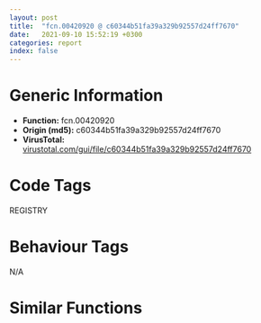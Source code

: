```yaml
---
layout: post
title:  "fcn.00420920 @ c60344b51fa39a329b92557d24ff7670"
date:   2021-09-10 15:52:19 +0300
categories: report
index: false
---
```


# Generic Information
- **Function:** fcn.00420920
- **Origin (md5):** c60344b51fa39a329b92557d24ff7670
- **VirusTotal:** [virustotal.com/gui/file/c60344b51fa39a329b92557d24ff7670][virustotal_ref]

# Code Tags
<span class="tag" id="REGISTRY">REGISTRY</span>


# Behaviour Tags
<span class="bhv-tag" id="na">N/A</span>

# Similar Functions
<script type="text/javascript" src="https://www.gstatic.com/charts/loader.js"></script>
<script type="text/javascript">

    google.charts.load('current', {'packages':['corechart']});
    google.charts.setOnLoadCallback(drawChart);

    function drawChart() {
    var data = new google.visualization.DataTable();
        data.addColumn('number', 'X');
        data.addColumn('number', 'Y');
        data.addColumn({type: 'string', role: 'tooltip', 'p': {'html': true}});
        data.addColumn({'type': 'string', 'role': 'style'});
        
        data.addRows([
    [9.657160758972168, 146.66188049316406, '<b><a href="/report/fcn.00420920@c60344b51fa39a329b92557d24ff7670">fcn.00420920</a><br>@c60344b51fa39a329b92557d24ff7670</b><br>push ebp<br>mov ebp, esp<br>push 0xffffffffffffffff<br>push 0x5b5574<br>mov eax, dword<br>push eax<br>sub esp, 0x2fc<br>mov eax, dword[0x5ffcc0]<br>xor eax, ebp<br>mov dword[ebp-0x10], eax<br>push eax<br>lea eax, [ebp-0xc]<br>mov dword<br>mov dword[ebp-0x29c], ecx<br>mov dword[ebp-4], 0<br>mov dword[ebp-0x14], 0xffffffff<br>mov dword[ebp-0x18], 0<br>jmp 0x420971<br>mov eax, dword[ebp-0x18]<br>add eax, 1<br>mov dword[ebp-0x18], eax<br>mov ecx, dword[ebp-0x29c]<br>add ecx, 8<br>call fcn.00422600<br>cmp dword[ebp-0x18], eax<br>jae 0x4209b4<br>lea ecx, [ebp+8]<br>push ecx<br>mov edx, dword[ebp-0x18]<br>push edx<br>mov ecx, dword[ebp-0x29c]<br>add ecx, 8<br>call fcn.00472a30<br>push eax<br>call fcn.004271c0<br>add esp, 8<br>movzx eax, al<br>test eax, eax<br>je 0x4209b2<br>mov ecx, dword[ebp-0x18]<br>mov dword[ebp-0x14], ecx<br>jmp 0x4209b4<br>jmp 0x420968<br>cmp dword[ebp-0x14], 0xffffffff<br>jne 0x4209db<br>mov byte[ebp-0x249], 0<br>mov dword[ebp-4], 0xffffffff<br>lea ecx, [ebp+8]<br>call fcn.004020a0<br>mov al, byte[ebp-0x249]<br>jmp 0x42114b<br>mov edx, dword[ebp-0x14]<br>mov dword[ebp-0x2a0], edx<br>cmp dword[ebp-0x2a0], 9<br>ja case.0x4209f7.8<br>mov eax, dword[ebp-0x2a0]<br>jmp dword[eax*4+0x421168]<br>mov ecx, dword[ebp+0x24]<br>push ecx<br>mov ecx, dword[ebp-0x29c]<br>call fcn.0041d510<br>mov byte[ebp-0x24a], al<br>mov dword[ebp-4], 0xffffffff<br>lea ecx, [ebp+8]<br>call fcn.004020a0<br>mov al, byte[ebp-0x24a]<br>jmp 0x42114b<br>mov edx, dword[ebp+0x24]<br>push edx<br>mov ecx, dword[ebp-0x29c]<br>call fcn.0041e140<br>mov byte[ebp-0x24b], al<br>mov dword[ebp-4], 0xffffffff<br>lea ecx, [ebp+8]<br>call fcn.004020a0<br>mov al, byte[ebp-0x24b]<br>jmp 0x42114b<br>mov dword[ebp-0x1c], 0x104<br>xor eax, eax<br>mov word[ebp-0x234], ax<br>push 0x206<br>push 0<br>lea ecx, [ebp-0x232]<br>push ecx<br>call fcn.0057a180<br>add esp, 0xc<br>mov byte[ebp-0x25], 0<br>call fcn.005167c0<br>test eax, eax<br>je 0x420ae3<br>lea edx, [ebp-0x20]<br>push edx<br>push 0xf013f<br>push 0<br>push str.SOFTWARE_Microsoft_Windows_CurrentVersion_App_Paths_chrome.exe<br>push reloc.OLEAUT32.dll_SysReAllocString<br>call dword[sym.imp.ADVAPI32.dll_RegOpenKeyExW]<br>test eax, eax<br>jne 0x420ab8<br>mov eax, dword[ebp-0x29c]<br>mov byte[eax+5], 1<br>lea ecx, [ebp-0x20]<br>push ecx<br>push 0xf013f<br>push 0<br>push str.Software_Chrome<br>push 0x80000001<br>call dword[sym.imp.ADVAPI32.dll_RegOpenKeyExW]<br>test eax, eax<br>jne 0x420ae1<br>mov edx, dword[ebp-0x29c]<br>mov byte[edx+5], 1<br>jmp 0x420b35<br>lea eax, [ebp-0x20]<br>push eax<br>push 0xf003f<br>push 0<br>push str.SOFTWAREMicrosoftWindowsCurrentVersionApp_Pathschrome.exe<br>push reloc.OLEAUT32.dll_SysReAllocString<br>call dword[sym.imp.ADVAPI32.dll_RegOpenKeyExW]<br>test eax, eax<br>jne 0x420b0c<br>mov ecx, dword[ebp-0x29c]<br>mov byte[ecx+5], 1<br>lea edx, [ebp-0x20]<br>push edx<br>push 0xf003f<br>push 0<br>push str.SoftwareChrome<br>push 0x80000001<br>call dword[sym.imp.ADVAPI32.dll_RegOpenKeyExW]<br>test eax, eax<br>jne 0x420b35<br>mov eax, dword[ebp-0x29c]<br>mov byte[eax+5], 1<br>push 0x1c<br>lea ecx, [ebp-0x250]<br>push ecx<br>call fcn.00516660<br>add esp, 8<br>mov dword[ebp-0x2a4], eax<br>mov edx, dword[ebp-0x2a4]<br>mov dword[ebp-0x2a8], edx<br>mov byte[ebp-4], 1<br>push str.Goo<br>mov eax, dword[ebp-0x2a8]<br>push eax<br>lea ecx, [ebp-0x24]<br>push ecx<br>call fcn.00410080<br>add esp, 0xc<br>mov byte[ebp-4], 3<br>lea ecx, [ebp-0x250]<br>call fcn.00410950<br>push str.gle<br>lea ecx, [ebp-0x24]<br>call fcn.0040fa60<br>push 0x5d8e44<br>lea ecx, [ebp-0x24]<br>call fcn.0040fa60<br>push str.ome<br>lea ecx, [ebp-0x24]<br>call fcn.0040fa60<br>push str.User<br>lea ecx, [ebp-0x24]<br>call fcn.0040fa60<br>push 0x5d8e64<br>lea ecx, [ebp-0x24]<br>call fcn.0040fa60<br>push 0x5d8e68<br>lea ecx, [ebp-0x24]<br>call fcn.0040fa60<br>push str.Default<br>lea ecx, [ebp-0x24]<br>call fcn.0040fa60<br>push ecx<br>mov ecx, esp<br>mov dword[ebp-0x254], esp<br>lea edx, [ebp-0x24]<br>push edx<br>call fcn.0040f860<br>mov dword[ebp-0x2ac], eax<br>call fcn.00528e50<br>add esp, 4<br>mov dword[ebp-0x2b0], eax<br>cmp dword[ebp-0x2b0], 0<br>je 0x420d8c<br>push 0x5d8e84<br>lea ecx, [ebp-0x24]<br>call fcn.0040fa60<br>push 0x5d8e88<br>lea ecx, [ebp-0x24]<br>call fcn.0040fa60<br>push str.marks<br>lea ecx, [ebp-0x24]<br>call fcn.0040fa60<br>lea ecx, [ebp-0x238]<br>call fcn.00421860<br>mov byte[ebp-4], 4<br>push str.Favicons<br>lea ecx, [ebp-0x238]<br>call fcn.0040f9a0<br>push 0x5d8ea4<br>lea ecx, [ebp-0x238]<br>call fcn.0040fa60<br>push 0x5d8ea8<br>lea ecx, [ebp-0x238]<br>call fcn.0040fa60<br>push 0x5d8eac<br>lea ecx, [ebp-0x238]<br>call fcn.0040fa60<br>push 0x5d8eb0<br>lea ecx, [ebp-0x238]<br>call fcn.0040fa60<br>push 0x5d8eb4<br>lea ecx, [ebp-0x238]<br>call fcn.0040fa60<br>push 0x5d8eb8<br>lea ecx, [ebp-0x238]<br>call fcn.0040fa60<br>push 0x5d8ebc<br>lea ecx, [ebp-0x238]<br>call fcn.0040fa60<br>push ecx<br>mov ecx, esp<br>mov dword[ebp-0x25c], esp<br>lea eax, [ebp-0x238]<br>push eax<br>call fcn.0040f860<br>mov dword[ebp-0x2b4], eax<br>mov ecx, dword[ebp-0x2b4]<br>mov dword[ebp-0x2b8], ecx<br>mov byte[ebp-4], 5<br>sub esp, 0x18<br>mov ecx, esp<br>mov dword[ebp-0x260], esp<br>mov edx, dword[ebp+0x24]<br>push edx<br>call fcn.004220d0<br>mov dword[ebp-0x2bc], eax<br>mov eax, dword[ebp-0x2bc]<br>mov dword[ebp-0x2c0], eax<br>mov byte[ebp-4], 6<br>push ecx<br>mov ecx, esp<br>mov dword[ebp-0x264], esp<br>lea edx, [ebp-0x24]<br>push edx<br>call fcn.0040f860<br>mov dword[ebp-0x2c4], eax<br>mov byte[ebp-4], 4<br>mov ecx, dword[ebp-0x29c]<br>call fcn.0041e430<br>mov byte[ebp-0x2c5], al<br>mov al, byte[ebp-0x2c5]<br>mov byte[ebp-0x255], al<br>mov byte[ebp-4], 3<br>lea ecx, [ebp-0x238]<br>call fcn.00410950<br>mov byte[ebp-4], 0<br>lea ecx, [ebp-0x24]<br>call fcn.00410950<br>mov dword[ebp-4], 0xffffffff<br>lea ecx, [ebp+8]<br>call fcn.004020a0<br>mov al, byte[ebp-0x255]<br>jmp 0x42114b<br>mov ecx, dword[ebp-0x29c]<br>mov byte[ecx+5], 0<br>mov byte[ebp-4], 0<br>lea ecx, [ebp-0x24]<br>call fcn.00410950<br>jmp case.0x4209f7.8<br>mov edx, dword[ebp+0x24]<br>push edx<br>mov ecx, dword[ebp-0x29c]<br>call fcn.00420360<br>mov byte[ebp-0x265], al<br>mov dword[ebp-4], 0xffffffff<br>lea ecx, [ebp+8]<br>call fcn.004020a0<br>mov al, byte[ebp-0x265]<br>jmp 0x42114b<br>push 0x1c<br>lea eax, [ebp-0x23c]<br>push eax<br>call fcn.00516660<br>add esp, 8<br>mov byte[ebp-4], 7<br>push 0x5d8ec0<br>lea ecx, [ebp-0x23c]<br>call fcn.0040fa60<br>push ecx<br>mov ecx, esp<br>mov dword[ebp-0x26c], esp<br>lea edx, [ebp-0x23c]<br>push edx<br>call fcn.0040f860<br>mov dword[ebp-0x2cc], eax<br>call fcn.00528e50<br>add esp, 4<br>mov dword[ebp-0x2d0], eax<br>cmp dword[ebp-0x2d0], 0<br>je 0x420f2e<br>push str._Bookmarks<br>lea ecx, [ebp-0x23c]<br>call fcn.0040fa60<br>lea ecx, [ebp-0x240]<br>call fcn.00421860<br>mov byte[ebp-4], 8<br>push str.Favicons<br>lea ecx, [ebp-0x240]<br>call fcn.0040f9a0<br>push ecx<br>mov ecx, esp<br>mov dword[ebp-0x274], esp<br>lea eax, [ebp-0x240]<br>push eax<br>call fcn.0040f860<br>mov dword[ebp-0x2d4], eax<br>mov ecx, dword[ebp-0x2d4]<br>mov dword[ebp-0x2d8], ecx<br>mov byte[ebp-4], 9<br>sub esp, 0x18<br>mov ecx, esp<br>mov dword[ebp-0x278], esp<br>mov edx, dword[ebp+0x24]<br>push edx<br>call fcn.004220d0<br>mov dword[ebp-0x2dc], eax<br>mov eax, dword[ebp-0x2dc]<br>mov dword[ebp-0x2e0], eax<br>mov byte[ebp-4], 0xa<br>push ecx<br>mov ecx, esp<br>mov dword[ebp-0x27c], esp<br>lea edx, [ebp-0x23c]<br>push edx<br>call fcn.0040f860<br>mov dword[ebp-0x2e4], eax<br>mov byte[ebp-4], 8<br>mov ecx, dword[ebp-0x29c]<br>call fcn.0041e430<br>mov byte[ebp-0x2e5], al<br>mov al, byte[ebp-0x2e5]<br>mov byte[ebp-0x26d], al<br>mov byte[ebp-4], 7<br>lea ecx, [ebp-0x240]<br>call fcn.00410950<br>mov byte[ebp-4], 0<br>lea ecx, [ebp-0x23c]<br>call fcn.00410950<br>mov dword[ebp-4], 0xffffffff<br>lea ecx, [ebp+8]<br>call fcn.004020a0<br>mov al, byte[ebp-0x26d]<br>jmp 0x42114b<br>mov byte[ebp-4], 0<br>lea ecx, [ebp-0x23c]<br>call fcn.00410950<br>jmp case.0x4209f7.8<br>mov ecx, dword[ebp+0x24]<br>push ecx<br>mov ecx, dword[ebp-0x29c]<br>call fcn.0041ce60<br>mov byte[ebp-0x27d], al<br>mov dword[ebp-4], 0xffffffff<br>lea ecx, [ebp+8]<br>call fcn.004020a0<br>mov al, byte[ebp-0x27d]<br>jmp 0x42114b<br>mov edx, dword[ebp+0x24]<br>push edx<br>mov ecx, dword[ebp-0x29c]<br>call fcn.0041c7e0<br>mov byte[ebp-0x27e], al<br>mov dword[ebp-4], 0xffffffff<br>lea ecx, [ebp+8]<br>call fcn.004020a0<br>mov al, byte[ebp-0x27e]<br>jmp 0x42114b<br>mov byte[ebp-0x27f], 0<br>mov dword[ebp-4], 0xffffffff<br>lea ecx, [ebp+8]<br>call fcn.004020a0<br>mov al, byte[ebp-0x27f]<br>jmp 0x42114b<br>push 0x1c<br>lea eax, [ebp-0x244]<br>push eax<br>call fcn.00516660<br>add esp, 8<br>mov byte[ebp-4], 0xb<br>push str.UCBrowserUser_DataDefault<br>lea ecx, [ebp-0x244]<br>call fcn.0040fa60<br>push ecx<br>mov ecx, esp<br>mov dword[ebp-0x284], esp<br>lea edx, [ebp-0x244]<br>push edx<br>call fcn.0040f860<br>mov dword[ebp-0x2ec], eax<br>call fcn.00528e50<br>add esp, 4<br>mov dword[ebp-0x2f0], eax<br>cmp dword[ebp-0x2f0], 0<br>je 0x421120<br>push str._Bookmarks<br>lea ecx, [ebp-0x244]<br>call fcn.0040fa60<br>lea ecx, [ebp-0x248]<br>call fcn.00421860<br>mov byte[ebp-4], 0xc<br>push str.Favicons.8<br>lea ecx, [ebp-0x248]<br>call fcn.0040f9a0<br>push ecx<br>mov ecx, esp<br>mov dword[ebp-0x28c], esp<br>lea eax, [ebp-0x248]<br>push eax<br>call fcn.0040f860<br>mov dword[ebp-0x2f4], eax<br>mov ecx, dword[ebp-0x2f4]<br>mov dword[ebp-0x2f8], ecx<br>mov byte[ebp-4], 0xd<br>sub esp, 0x18<br>mov ecx, esp<br>mov dword[ebp-0x290], esp<br>mov edx, dword[ebp+0x24]<br>push edx<br>call fcn.004220d0<br>mov dword[ebp-0x2fc], eax<br>mov eax, dword[ebp-0x2fc]<br>mov dword[ebp-0x300], eax<br>mov byte[ebp-4], 0xe<br>push ecx<br>mov ecx, esp<br>mov dword[ebp-0x294], esp<br>lea edx, [ebp-0x244]<br>push edx<br>call fcn.0040f860<br>mov dword[ebp-0x304], eax<br>mov byte[ebp-4], 0xc<br>mov ecx, dword[ebp-0x29c]<br>call fcn.0041e430<br>mov byte[ebp-0x305], al<br>mov al, byte[ebp-0x305]<br>mov byte[ebp-0x285], al<br>mov byte[ebp-4], 0xb<br>lea ecx, [ebp-0x248]<br>call fcn.00410950<br>mov byte[ebp-4], 0<br>lea ecx, [ebp-0x244]<br>call fcn.00410950<br>mov dword[ebp-4], 0xffffffff<br>lea ecx, [ebp+8]<br>call fcn.004020a0<br>mov al, byte[ebp-0x285]<br>jmp 0x42114b<br>mov byte[ebp-4], 0<br>lea ecx, [ebp-0x244]<br>call fcn.00410950<br>mov byte[ebp-0x295], 0<br>mov dword[ebp-4], 0xffffffff<br>lea ecx, [ebp+8]<br>call fcn.004020a0<br>mov al, byte[ebp-0x295]<br>mov ecx, dword[ebp-0xc]<br>mov dword<br>pop ecx<br>mov ecx, dword[ebp-0x10]<br>xor ecx, ebp<br>call fcn.005713ed<br>mov esp, ebp<br>pop ebp<br>ret 0x20<br><eoc> ', 'point { fill-color: #e0440e; }'],
[-119.7298812866211, -189.8624725341797, '<b><a href="/report/fcn.0041ce60@c60344b51fa39a329b92557d24ff7670">fcn.0041ce60</a><br>@c60344b51fa39a329b92557d24ff7670</b><br>push ebp<br>mov ebp, esp<br>push 0xffffffffffffffff<br>push 0x5b4ff2<br>mov eax, dword<br>push eax<br>sub esp, 0x2d4<br>mov eax, dword[0x5ffcc0]<br>xor eax, ebp<br>mov dword[ebp-0x64], eax<br>push eax<br>lea eax, [ebp-0xc]<br>mov dword<br>mov dword[ebp-0x29c], ecx<br>mov dword[ebp-0x2c], 0x104<br>xor eax, eax<br>mov word[ebp-0x26c], ax<br>push 0x206<br>push 0<br>lea ecx, [ebp-0x26a]<br>push ecx<br>call fcn.0057a180<br>add esp, 0xc<br>mov byte[ebp-0x3d], 0<br>lea edx, [ebp-0x34]<br>push edx<br>push 0xf003f<br>push 0<br>push 0x5d74b8<br>push reloc.OLEAUT32.dll_SysReAllocString<br>call dword[sym.imp.ADVAPI32.dll_RegOpenKeyExW]<br>test eax, eax<br>jne 0x41cee6<br>mov eax, dword[ebp-0x29c]<br>mov byte[eax+5], 1<br>jmp 0x41ceee<br>mov al, byte[ebp-0x3d]<br>jmp 0x41d359<br>lea ecx, [ebp-0x30]<br>call fcn.00421860<br>mov dword[ebp-4], 0<br>push 0x5d74b4<br>lea ecx, [ebp-0x30]<br>call fcn.0040f9a0<br>push str.aviconsV3<br>lea ecx, [ebp-0x30]<br>call fcn.0040fa60<br>push 0x5d7548<br>lea ecx, [ebp-0x30]<br>call fcn.0040fa60<br>push 0x5d754c<br>lea ecx, [ebp-0x30]<br>call fcn.0040fa60<br>push 0x5d7550<br>lea ecx, [ebp-0x30]<br>call fcn.0040fa60<br>push 0x5d7554<br>lea ecx, [ebp-0x30]<br>call fcn.0040fa60<br>push 0x5d7558<br>lea ecx, [ebp-0x30]<br>call fcn.0040fa60<br>push 0x5d755c<br>lea ecx, [ebp-0x30]<br>call fcn.0040fa60<br>push 0x5d7560<br>lea ecx, [ebp-0x30]<br>call fcn.0040fa60<br>push 0x5d7564<br>lea ecx, [ebp-0x30]<br>call fcn.0040fa60<br>lea ecx, [ebp-0x60]<br>call fcn.00421860<br>mov byte[ebp-4], 1<br>lea ecx, [ebp-0x24]<br>call fcn.0055b1e0<br>mov byte[ebp-4], 2<br>mov dword[ebp-0x44], 0<br>lea ecx, [ebp-0x5c]<br>call fcn.00410600<br>mov byte[ebp-4], 3<br>push 0x1c<br>lea ecx, [ebp-0x3c]<br>push ecx<br>call fcn.00516660<br>add esp, 8<br>mov byte[ebp-4], 4<br>push 0x5d7568<br>lea ecx, [ebp-0x3c]<br>call fcn.00410280<br>mov edx, dword[ebp-0x3c]<br>push edx<br>push str._s_*.*<br>lea eax, [ebp-0x60]<br>push eax<br>call fcn.00415100<br>add esp, 0xc<br>push 0<br>lea ecx, [ebp-0x60]<br>call fcn.00453f10<br>push eax<br>lea ecx, [ebp-0x24]<br>call fcn.0055b278<br>mov dword[ebp-0x28], eax<br>cmp dword[ebp-0x28], 0<br>je 0x41d06d<br>lea ecx, [ebp-0x24]<br>call fcn.0055b032<br>mov dword[ebp-0x28], eax<br>lea ecx, [ebp-0x24]<br>call fcn.0055b1a1<br>test eax, eax<br>je 0x41d013<br>jmp 0x41cff4<br>lea ecx, [ebp-0x24]<br>call fcn.0041ae00<br>test eax, eax<br>je 0x41d06b<br>lea ecx, [ebp-0x270]<br>push ecx<br>lea ecx, [ebp-0x24]<br>call fcn.0055b508<br>mov dword[ebp-0x2a0], eax<br>mov edx, dword[ebp-0x2a0]<br>mov dword[ebp-0x2a4], edx<br>mov byte[ebp-4], 5<br>mov eax, dword[ebp-0x2a4]<br>push eax<br>lea ecx, [ebp-0x5c]<br>call fcn.00410810<br>mov byte[ebp-4], 4<br>lea ecx, [ebp-0x270]<br>call fcn.00410950<br>mov ecx, dword[ebp-0x44]<br>add ecx, 1<br>mov dword[ebp-0x44], ecx<br>jmp 0x41cff4<br>cmp dword[ebp-0x44], 0<br>je 0x41d12d<br>push 0x5d75c4<br>lea ecx, [ebp-0x3c]<br>call fcn.00410280<br>mov edx, dword[ebp-0x44]<br>sub edx, 1<br>mov dword[ebp-0x44], edx<br>mov eax, dword[ebp-0x44]<br>push eax<br>lea ecx, [ebp-0x5c]<br>call fcn.004107e0<br>push eax<br>lea ecx, [ebp-0x3c]<br>call fcn.004102b0<br>push 0x5d75c8<br>lea ecx, [ebp-0x3c]<br>call fcn.00410280<br>push ecx<br>mov ecx, esp<br>mov dword[ebp-0x274], esp<br>lea edx, [ebp-0x30]<br>push edx<br>call fcn.0040f860<br>mov dword[ebp-0x2a8], eax<br>mov eax, dword[ebp-0x2a8]<br>mov dword[ebp-0x2ac], eax<br>mov byte[ebp-4], 6<br>sub esp, 0x18<br>mov ecx, esp<br>mov dword[ebp-0x278], esp<br>mov edx, dword[ebp+8]<br>push edx<br>call fcn.004220d0<br>mov dword[ebp-0x2b0], eax<br>mov eax, dword[ebp-0x2b0]<br>mov dword[ebp-0x2b4], eax<br>mov byte[ebp-4], 7<br>push ecx<br>mov ecx, esp<br>mov dword[ebp-0x27c], esp<br>lea edx, [ebp-0x3c]<br>push edx<br>call fcn.0040f860<br>mov dword[ebp-0x2b8], eax<br>mov byte[ebp-4], 4<br>mov ecx, dword[ebp-0x29c]<br>call fcn.0041e430<br>jmp 0x41d06d<br>push 0x1c<br>lea eax, [ebp-0x280]<br>push eax<br>call fcn.00516660<br>add esp, 8<br>mov dword[ebp-0x2bc], eax<br>mov ecx, dword[ebp-0x2bc]<br>mov dword[ebp-0x2c0], ecx<br>mov byte[ebp-4], 8<br>push 0x5d75e0<br>mov edx, dword[ebp-0x2c0]<br>push edx<br>lea eax, [ebp-0x38]<br>push eax<br>call fcn.00410080<br>add esp, 0xc<br>mov byte[ebp-4], 0xa<br>lea ecx, [ebp-0x280]<br>call fcn.00410950<br>push 0x5d75e8<br>lea ecx, [ebp-0x38]<br>call fcn.0040fa60<br>push str.Explorer_<br>lea ecx, [ebp-0x38]<br>call fcn.0040fa60<br>push str.User<br>lea ecx, [ebp-0x38]<br>call fcn.0040fa60<br>push 0x5d7610<br>lea ecx, [ebp-0x38]<br>call fcn.0040fa60<br>push 0x5d7614<br>lea ecx, [ebp-0x38]<br>call fcn.0040fa60<br>push str.Default<br>lea ecx, [ebp-0x38]<br>call fcn.0040fa60<br>push ecx<br>mov ecx, esp<br>mov dword[ebp-0x284], esp<br>lea edx, [ebp-0x38]<br>push edx<br>call fcn.0040f860<br>mov dword[ebp-0x2c4], eax<br>call fcn.00528e50<br>add esp, 4<br>mov dword[ebp-0x2c8], eax<br>cmp dword[ebp-0x2c8], 0<br>je 0x41d301<br>push 0x5d7630<br>lea ecx, [ebp-0x38]<br>call fcn.0040fa60<br>push 0x5d7634<br>lea ecx, [ebp-0x38]<br>call fcn.0040fa60<br>push str.marks<br>lea ecx, [ebp-0x38]<br>call fcn.0040fa60<br>push ecx<br>mov ecx, esp<br>mov dword[ebp-0x28c], esp<br>lea eax, [ebp-0x30]<br>push eax<br>call fcn.0040f860<br>mov dword[ebp-0x2cc], eax<br>mov ecx, dword[ebp-0x2cc]<br>mov dword[ebp-0x2d0], ecx<br>mov byte[ebp-4], 0xb<br>sub esp, 0x18<br>mov ecx, esp<br>mov dword[ebp-0x290], esp<br>mov edx, dword[ebp+8]<br>push edx<br>call fcn.004220d0<br>mov dword[ebp-0x2d4], eax<br>mov eax, dword[ebp-0x2d4]<br>mov dword[ebp-0x2d8], eax<br>mov byte[ebp-4], 0xc<br>push ecx<br>mov ecx, esp<br>mov dword[ebp-0x294], esp<br>lea edx, [ebp-0x38]<br>push edx<br>call fcn.0040f860<br>mov dword[ebp-0x2dc], eax<br>mov byte[ebp-4], 0xa<br>mov ecx, dword[ebp-0x29c]<br>call fcn.0041e430<br>mov byte[ebp-0x2dd], al<br>mov al, byte[ebp-0x2dd]<br>mov byte[ebp-0x285], al<br>mov byte[ebp-4], 4<br>lea ecx, [ebp-0x38]<br>call fcn.00410950<br>mov byte[ebp-4], 3<br>lea ecx, [ebp-0x3c]<br>call fcn.00410950<br>mov byte[ebp-4], 2<br>lea ecx, [ebp-0x5c]<br>call fcn.00410770<br>mov byte[ebp-4], 1<br>lea ecx, [ebp-0x24]<br>call fcn.0055b209<br>mov byte[ebp-4], 0<br>lea ecx, [ebp-0x60]<br>call fcn.00410950<br>mov dword[ebp-4], 0xffffffff<br>lea ecx, [ebp-0x30]<br>call fcn.00410950<br>mov al, byte[ebp-0x285]<br>jmp 0x41d359<br>mov byte[ebp-0x295], 0<br>mov byte[ebp-4], 4<br>lea ecx, [ebp-0x38]<br>call fcn.00410950<br>mov byte[ebp-4], 3<br>lea ecx, [ebp-0x3c]<br>call fcn.00410950<br>mov byte[ebp-4], 2<br>lea ecx, [ebp-0x5c]<br>call fcn.00410770<br>mov byte[ebp-4], 1<br>lea ecx, [ebp-0x24]<br>call fcn.0055b209<br>mov byte[ebp-4], 0<br>lea ecx, [ebp-0x60]<br>call fcn.00410950<br>mov dword[ebp-4], 0xffffffff<br>lea ecx, [ebp-0x30]<br>call fcn.00410950<br>mov al, byte[ebp-0x295]<br>mov ecx, dword[ebp-0xc]<br>mov dword<br>pop ecx<br>mov ecx, dword[ebp-0x64]<br>xor ecx, ebp<br>call fcn.005713ed<br>mov esp, ebp<br>pop ebp<br>ret 4<br><eoc> ', 'null'],
[-168.4107208251953, 118.55622100830078, '<b><a href="/report/fcn.0046c9c0@c60344b51fa39a329b92557d24ff7670">fcn.0046c9c0</a><br>@c60344b51fa39a329b92557d24ff7670</b><br>push ebp<br>mov ebp, esp<br>push 0xffffffffffffffff<br>push 0x5aad3e<br>mov eax, dword<br>push eax<br>sub esp, 0x45c<br>mov eax, dword[0x5ffcc0]<br>xor eax, ebp<br>mov dword[ebp-0x3c], eax<br>push eax<br>lea eax, [ebp-0xc]<br>mov dword<br>mov dword[ebp-0x454], ecx<br>mov dword[ebp-0x450], 0<br>mov dword[ebp-4], 0<br>lea ecx, [ebp-0x28]<br>call fcn.00410600<br>mov byte[ebp-4], 1<br>push ecx<br>mov ecx, esp<br>mov dword[ebp-0x444], esp<br>push 0x5cecf0<br>call fcn.0040f880<br>mov dword[ebp-0x458], eax<br>mov eax, dword[ebp-0x458]<br>mov dword[ebp-0x45c], eax<br>mov byte[ebp-4], 2<br>push ecx<br>mov ecx, esp<br>mov dword[ebp-0x448], esp<br>lea edx, [ebp+0xc]<br>push edx<br>call fcn.0040f860<br>mov dword[ebp-0x460], eax<br>lea eax, [ebp-0x28]<br>push eax<br>mov byte[ebp-4], 1<br>call fcn.00403e70<br>add esp, 0xc<br>lea ecx, [ebp-0x28]<br>call fcn.00472e10<br>cmp eax, 4<br>je 0x46caab<br>push 0x5cecf4<br>mov ecx, dword[ebp+8]<br>call fcn.0040f880<br>mov ecx, dword[ebp-0x450]<br>or ecx, 1<br>mov dword[ebp-0x450], ecx<br>mov byte[ebp-4], 0<br>lea ecx, [ebp-0x28]<br>call fcn.00410770<br>mov dword[ebp-4], 0xffffffff<br>lea ecx, [ebp+0xc]<br>call fcn.00410950<br>mov eax, dword[ebp+8]<br>jmp 0x46cccc<br>push 0<br>lea ecx, [ebp-0x28]<br>call fcn.004107e0<br>push ecx<br>mov ecx, esp<br>mov dword[ebp-0x44c], esp<br>push eax<br>call fcn.0040f860<br>mov dword[ebp-0x464], eax<br>call fcn.0045d8d0<br>add esp, 4<br>mov dword[ebp-0x468], eax<br>mov edx, dword[ebp-0x468]<br>mov dword[ebp-0x2c], edx<br>cmp dword[ebp-0x2c], 0<br>jne 0x46cb26<br>push 0x5cecf8<br>mov ecx, dword[ebp+8]<br>call fcn.0040f880<br>mov eax, dword[ebp-0x450]<br>or eax, 1<br>mov dword[ebp-0x450], eax<br>mov byte[ebp-4], 0<br>lea ecx, [ebp-0x28]<br>call fcn.00410770<br>mov dword[ebp-4], 0xffffffff<br>lea ecx, [ebp+0xc]<br>call fcn.00410950<br>mov eax, dword[ebp+8]<br>jmp 0x46cccc<br>lea ecx, [ebp-0x10]<br>push ecx<br>push 1<br>lea ecx, [ebp-0x28]<br>call fcn.004107e0<br>mov ecx, eax<br>call fcn.00453f10<br>push eax<br>mov edx, dword[ebp-0x2c]<br>push edx<br>call dword[sym.imp.ADVAPI32.dll_RegOpenKeyW]<br>test eax, eax<br>jne 0x46cc88<br>xor eax, eax<br>mov word[ebp-0x43c], ax<br>push 0x3fe<br>push 0<br>lea ecx, [ebp-0x43a]<br>push ecx<br>call fcn.0057a180<br>add esp, 0xc<br>mov dword[ebp-0x34], 0x400<br>push 3<br>lea ecx, [ebp-0x28]<br>call fcn.004107e0<br>mov ecx, eax<br>call fcn.00453f10<br>push eax<br>call fcn.00571b14<br>add esp, 4<br>mov dword[ebp-0x30], eax<br>push 2<br>lea ecx, [ebp-0x28]<br>call fcn.004107e0<br>push eax<br>lea ecx, [ebp-0x38]<br>call fcn.0040f860<br>mov byte[ebp-4], 3<br>push 0x5cecfc<br>lea edx, [ebp-0x38]<br>push edx<br>call fcn.00410200<br>add esp, 8<br>movzx eax, al<br>test eax, eax<br>je 0x46cbcd<br>push 0x5ced00<br>lea ecx, [ebp-0x38]<br>call fcn.0040f9a0<br>lea ecx, [ebp-0x34]<br>push ecx<br>lea edx, [ebp-0x43c]<br>push edx<br>lea eax, [ebp-0x30]<br>push eax<br>push 0<br>lea ecx, [ebp-0x38]<br>call fcn.00453f10<br>push eax<br>mov ecx, dword[ebp-0x10]<br>push ecx<br>call dword[sym.imp.ADVAPI32.dll_RegQueryValueExW]<br>test eax, eax<br>jne 0x46cc7c<br>lea ecx, [ebp-0x440]<br>call fcn.00421860<br>mov byte[ebp-4], 4<br>lea edx, [ebp-0x43c]<br>push edx<br>push 0x5ced04<br>lea eax, [ebp-0x440]<br>push eax<br>call fcn.00415100<br>add esp, 0xc<br>lea ecx, [ebp-0x440]<br>push ecx<br>mov ecx, dword[ebp+8]<br>call fcn.0040f860<br>mov edx, dword[ebp-0x450]<br>or edx, 1<br>mov dword[ebp-0x450], edx<br>mov byte[ebp-4], 3<br>lea ecx, [ebp-0x440]<br>call fcn.00410950<br>mov byte[ebp-4], 1<br>lea ecx, [ebp-0x38]<br>call fcn.00410950<br>mov byte[ebp-4], 0<br>lea ecx, [ebp-0x28]<br>call fcn.00410770<br>mov dword[ebp-4], 0xffffffff<br>lea ecx, [ebp+0xc]<br>call fcn.00410950<br>mov eax, dword[ebp+8]<br>jmp 0x46cccc<br>mov byte[ebp-4], 1<br>lea ecx, [ebp-0x38]<br>call fcn.00410950<br>mov eax, dword[ebp-0x10]<br>push eax<br>call dword[sym.imp.ADVAPI32.dll_RegCloseKey]<br>push 0x5ced0c<br>mov ecx, dword[ebp+8]<br>call fcn.0040f880<br>mov ecx, dword[ebp-0x450]<br>or ecx, 1<br>mov dword[ebp-0x450], ecx<br>mov byte[ebp-4], 0<br>lea ecx, [ebp-0x28]<br>call fcn.00410770<br>mov dword[ebp-4], 0xffffffff<br>lea ecx, [ebp+0xc]<br>call fcn.00410950<br>mov eax, dword[ebp+8]<br>mov ecx, dword[ebp-0xc]<br>mov dword<br>pop ecx<br>mov ecx, dword[ebp-0x3c]<br>xor ecx, ebp<br>call fcn.005713ed<br>mov esp, ebp<br>pop ebp<br>ret 8<br><eoc> ', 'null'],
[58.33647918701172, -161.7611083984375, '<b><a href="/report/fcn.00436390@c60344b51fa39a329b92557d24ff7670">fcn.00436390</a><br>@c60344b51fa39a329b92557d24ff7670</b><br>push ebp<br>mov ebp, esp<br>push 0xffffffffffffffff<br>push 0x5b4a37<br>mov eax, dword<br>push eax<br>sub esp, 0x364<br>mov eax, dword[0x5ffcc0]<br>xor eax, ebp<br>mov dword[ebp-0x10], eax<br>push eax<br>lea eax, [ebp-0xc]<br>mov dword<br>mov dword[ebp-0x310], ecx<br>mov dword[ebp-4], 0<br>mov dword[ebp-0x34], 0x104<br>xor eax, eax<br>mov word[ebp-0x24c], ax<br>push 0x206<br>push 0<br>lea ecx, [ebp-0x24a]<br>push ecx<br>call fcn.0057a180<br>add esp, 0xc<br>mov byte[ebp-0x3d], 0<br>lea edx, [ebp-0x38]<br>push edx<br>push 0xf003f<br>push 0<br>push str.SOFTWAREMicrosoftWindowsCurrentVersionApp_Paths360Chrome.exe<br>push reloc.OLEAUT32.dll_SysReAllocString<br>call dword[sym.imp.ADVAPI32.dll_RegOpenKeyExW]<br>test eax, eax<br>jne 0x436431<br>lea eax, [ebp-0x34]<br>push eax<br>lea ecx, [ebp-0x24c]<br>push ecx<br>push 0<br>push 0<br>push str.Path<br>mov edx, dword[ebp-0x38]<br>push edx<br>call dword[sym.imp.ADVAPI32.dll_RegQueryValueExW]<br>jmp 0x43646e<br>lea eax, [ebp-0x38]<br>push eax<br>push 0xf003f<br>push 0<br>push str.Software_Microsoft_Windows_CurrentVersion_Uninstall_360Chrome<br>push 0x80000001<br>call dword[sym.imp.ADVAPI32.dll_RegOpenKeyExW]<br>test eax, eax<br>jne 0x43646e<br>lea ecx, [ebp-0x34]<br>push ecx<br>lea edx, [ebp-0x24c]<br>push edx<br>push 0<br>push 0<br>push str.InstallLocation<br>mov eax, dword[ebp-0x38]<br>push eax<br>call dword[sym.imp.ADVAPI32.dll_RegQueryValueExW]<br>lea ecx, [ebp-0x24c]<br>push ecx<br>lea ecx, [ebp-0x3c]<br>call fcn.0040f880<br>mov byte[ebp-4], 1<br>lea ecx, [ebp-0x3c]<br>call fcn.00410410<br>movzx edx, al<br>test edx, edx<br>je 0x4364bd<br>mov byte[ebp-0x2a1], 0<br>mov byte[ebp-4], 0<br>lea ecx, [ebp-0x3c]<br>call fcn.00410950<br>mov dword[ebp-4], 0xffffffff<br>lea ecx, [ebp+8]<br>call fcn.004221d0<br>mov al, byte[ebp-0x2a1]<br>jmp 0x436aa0<br>push 0x5c<br>lea ecx, [ebp-0x3c]<br>call fcn.0040fe30<br>add eax, 1<br>push eax<br>lea eax, [ebp-0x2a8]<br>push eax<br>lea ecx, [ebp-0x3c]<br>call fcn.0040ffc0<br>mov dword[ebp-0x314], eax<br>mov ecx, dword[ebp-0x314]<br>mov dword[ebp-0x318], ecx<br>mov byte[ebp-4], 2<br>mov edx, dword[ebp-0x318]<br>push edx<br>lea ecx, [ebp-0x3c]<br>call fcn.0040f980<br>mov byte[ebp-4], 1<br>lea ecx, [ebp-0x2a8]<br>call fcn.00410950<br>push str.User_DataDefaultTop_Sites<br>lea ecx, [ebp-0x3c]<br>call fcn.00410280<br>push ecx<br>mov ecx, esp<br>mov dword[ebp-0x2ac], esp<br>lea eax, [ebp-0x3c]<br>push eax<br>call fcn.0040f860<br>mov dword[ebp-0x31c], eax<br>call fcn.00528e50<br>add esp, 4<br>mov dword[ebp-0x320], eax<br>cmp dword[ebp-0x320], 0<br>jne 0x436577<br>mov byte[ebp-0x2ad], 0<br>mov byte[ebp-4], 0<br>lea ecx, [ebp-0x3c]<br>call fcn.00410950<br>mov dword[ebp-4], 0xffffffff<br>lea ecx, [ebp+8]<br>call fcn.004221d0<br>mov al, byte[ebp-0x2ad]<br>jmp 0x436aa0<br>lea ecx, [ebp-0x30]<br>call fcn.00456360<br>mov byte[ebp-4], 3<br>lea ecx, [ebp-0x3c]<br>call fcn.00410390<br>push eax<br>lea ecx, [ebp-0x2cc]<br>call fcn.00402060<br>mov byte[ebp-4], 4<br>lea ecx, [ebp-0x2cc]<br>push ecx<br>lea ecx, [ebp-0x30]<br>call fcn.004563f0<br>movzx edx, al<br>neg edx<br>sbb edx, edx<br>add edx, 1<br>mov byte[ebp-0x2ae], dl<br>mov byte[ebp-4], 3<br>lea ecx, [ebp-0x2cc]<br>call fcn.004020a0<br>movzx eax, byte[ebp-0x2ae]<br>test eax, eax<br>je 0x436617<br>push 0xffffffffffffffff<br>lea ecx, [ebp-0x3c]<br>call fcn.00410430<br>mov byte[ebp-0x2cd], 0<br>mov byte[ebp-4], 1<br>lea ecx, [ebp-0x30]<br>call fcn.00456390<br>mov byte[ebp-4], 0<br>lea ecx, [ebp-0x3c]<br>call fcn.00410950<br>mov dword[ebp-4], 0xffffffff<br>lea ecx, [ebp+8]<br>call fcn.004221d0<br>mov al, byte[ebp-0x2cd]<br>jmp 0x436aa0<br>push 0xffffffffffffffff<br>lea ecx, [ebp-0x3c]<br>call fcn.00410430<br>mov dword[ebp-0x250], 0<br>jmp 0x43663c<br>mov ecx, dword[ebp-0x250]<br>add ecx, 1<br>mov dword[ebp-0x250], ecx<br>lea ecx, [ebp+8]<br>call fcn.00422220<br>cmp dword[ebp-0x250], eax<br>jae 0x436a64<br>cmp dword[ebp-0x250], 0xc<br>jge 0x436a64<br>mov edx, dword[ebp-0x250]<br>push edx<br>lea ecx, [ebp+8]<br>call fcn.00422240<br>add eax, 0x38<br>mov ecx, eax<br>call fcn.004020c0<br>push ecx<br>mov ecx, esp<br>mov dword[ebp-0x2d4], esp<br>push eax<br>call fcn.0040f880<br>mov dword[ebp-0x324], eax<br>call fcn.00528e50<br>add esp, 4<br>mov dword[ebp-0x328], eax<br>cmp dword[ebp-0x328], 0<br>jne 0x4366db<br>mov byte[ebp-0x2d5], 0<br>mov byte[ebp-4], 1<br>lea ecx, [ebp-0x30]<br>call fcn.00456390<br>mov byte[ebp-4], 0<br>lea ecx, [ebp-0x3c]<br>call fcn.00410950<br>mov dword[ebp-4], 0xffffffff<br>lea ecx, [ebp+8]<br>call fcn.004221d0<br>mov al, byte[ebp-0x2d5]<br>jmp 0x436aa0<br>lea ecx, [ebp-0x264]<br>call fcn.0055a97b<br>mov byte[ebp-4], 5<br>push 0<br>push 0x8000<br>mov eax, dword[ebp-0x250]<br>push eax<br>lea ecx, [ebp+8]<br>call fcn.00422240<br>add eax, 0x38<br>mov ecx, eax<br>call fcn.004020c0<br>push eax<br>lea ecx, [ebp-0x264]<br>call fcn.0055ad62<br>lea ecx, [ebp-0x264]<br>call fcn.0055a866<br>mov dword[ebp-0x254], eax<br>mov ecx, dword[ebp-0x254]<br>add ecx, 1<br>push ecx<br>call fcn.00552374<br>add esp, 4<br>mov dword[ebp-0x2dc], eax<br>mov edx, dword[ebp-0x2dc]<br>mov dword[ebp-0x268], edx<br>mov eax, dword[ebp-0x254]<br>add eax, 1<br>push eax<br>push 0<br>mov ecx, dword[ebp-0x268]<br>push ecx<br>call fcn.0057a180<br>add esp, 0xc<br>mov edx, dword[ebp-0x268]<br>add edx, dword[ebp-0x254]<br>mov byte[edx], 0<br>mov eax, dword[ebp-0x254]<br>push eax<br>mov ecx, dword[ebp-0x268]<br>push ecx<br>lea ecx, [ebp-0x264]<br>call fcn.0055a66f<br>lea ecx, [ebp-0x264]<br>call fcn.0055a915<br>mov eax, dword[ebp-0x250]<br>lea ecx, [ebp-0x2a0]<br>call fcn.00527e40<br>mov byte[ebp-4], 6<br>lea ecx, [ebp-0x284]<br>call fcn.00402030<br>mov byte[ebp-4], 7<br>push str.delete_from_prefersite_where_pos<br>lea ecx, [ebp-0x284]<br>call fcn.00421ff0<br>lea edx, [ebp-0x2a0]<br>push edx<br>lea ecx, [ebp-0x284]<br>call fcn.00437390<br>lea eax, [ebp-0x284]<br>push eax<br>lea ecx, [ebp-0x30]<br>call fcn.00456560<br>mov ecx, dword[ebp-0x250]<br>push ecx<br>lea ecx, [ebp+8]<br>call fcn.00422240<br>add eax, 0x1c<br>sub esp, 0x1c<br>mov ecx, esp<br>mov dword[ebp-0x2e0], esp<br>push eax<br>call fcn.004028c0<br>mov dword[ebp-0x32c], eax<br>mov edx, dword[ebp-0x32c]<br>mov dword[ebp-0x330], edx<br>mov byte[ebp-4], 8<br>mov eax, dword[ebp-0x250]<br>push eax<br>lea ecx, [ebp+8]<br>call fcn.00422240<br>sub esp, 0x1c<br>mov ecx, esp<br>mov dword[ebp-0x2e4], esp<br>push eax<br>call fcn.004028c0<br>mov dword[ebp-0x334], eax<br>mov ecx, dword[ebp-0x334]<br>mov dword[ebp-0x338], ecx<br>mov byte[ebp-4], 9<br>sub esp, 0x1c<br>mov ecx, esp<br>mov dword[ebp-0x2e8], esp<br>push str.prefersite<br>call fcn.00402060<br>mov dword[ebp-0x33c], eax<br>mov edx, dword[ebp-0x33c]<br>mov dword[ebp-0x340], edx<br>mov byte[ebp-4], 0xa<br>sub esp, 0x1c<br>mov ecx, esp<br>mov dword[ebp-0x2ec], esp<br>push 0x5d6184<br>call fcn.00402060<br>mov dword[ebp-0x344], eax<br>mov eax, dword[ebp-0x344]<br>mov dword[ebp-0x348], eax<br>mov byte[ebp-4], 0xb<br>sub esp, 0x1c<br>mov ecx, esp<br>mov dword[ebp-0x2f0], esp<br>lea edx, [ebp-0x2a0]<br>push edx<br>call fcn.004028c0<br>mov dword[ebp-0x34c], eax<br>mov eax, dword[ebp-0x254]<br>push eax<br>mov ecx, dword[ebp-0x268]<br>push ecx<br>mov byte[ebp-4], 7<br>lea ecx, [ebp-0x30]<br>call fcn.00456680<br>push 0x5d6190<br>lea ecx, [ebp-0x284]<br>call fcn.00421ff0<br>lea edx, [ebp-0x2a0]<br>push edx<br>lea ecx, [ebp-0x284]<br>call fcn.00437390<br>lea eax, [ebp-0x284]<br>push eax<br>lea ecx, [ebp-0x30]<br>call fcn.00456560<br>mov ecx, dword[ebp-0x250]<br>push ecx<br>lea ecx, [ebp+8]<br>call fcn.00422240<br>add eax, 0x1c<br>sub esp, 0x1c<br>mov ecx, esp<br>mov dword[ebp-0x2f4], esp<br>push eax<br>call fcn.004028c0<br>mov dword[ebp-0x350], eax<br>mov edx, dword[ebp-0x350]<br>mov dword[ebp-0x354], edx<br>mov byte[ebp-4], 0xc<br>mov eax, dword[ebp-0x250]<br>push eax<br>lea ecx, [ebp+8]<br>call fcn.00422240<br>sub esp, 0x1c<br>mov ecx, esp<br>mov dword[ebp-0x2f8], esp<br>push eax<br>call fcn.004028c0<br>mov dword[ebp-0x358], eax<br>mov ecx, dword[ebp-0x358]<br>mov dword[ebp-0x35c], ecx<br>mov byte[ebp-4], 0xd<br>sub esp, 0x1c<br>mov ecx, esp<br>mov dword[ebp-0x2fc], esp<br>push str.thumbnails<br>call fcn.00402060<br>mov dword[ebp-0x360], eax<br>mov edx, dword[ebp-0x360]<br>mov dword[ebp-0x364], edx<br>mov byte[ebp-4], 0xe<br>sub esp, 0x1c<br>mov ecx, esp<br>mov dword[ebp-0x300], esp<br>push str.url_rank<br>call fcn.00402060<br>mov dword[ebp-0x368], eax<br>mov eax, dword[ebp-0x368]<br>mov dword[ebp-0x36c], eax<br>mov byte[ebp-4], 0xf<br>sub esp, 0x1c<br>mov ecx, esp<br>mov dword[ebp-0x304], esp<br>lea edx, [ebp-0x2a0]<br>push edx<br>call fcn.004028c0<br>mov dword[ebp-0x370], eax<br>mov eax, dword[ebp-0x254]<br>push eax<br>mov ecx, dword[ebp-0x268]<br>push ecx<br>mov byte[ebp-4], 7<br>lea ecx, [ebp-0x30]<br>call fcn.00456680<br>mov edx, dword[ebp-0x268]<br>mov dword[ebp-0x308], edx<br>mov eax, dword[ebp-0x308]<br>push eax<br>call fcn.00552369<br>add esp, 4<br>mov byte[ebp-4], 6<br>lea ecx, [ebp-0x284]<br>call fcn.004020a0<br>mov byte[ebp-4], 5<br>lea ecx, [ebp-0x2a0]<br>call fcn.004020a0<br>mov byte[ebp-4], 3<br>lea ecx, [ebp-0x264]<br>call fcn.0055aa56<br>jmp 0x43662d<br>lea ecx, [ebp-0x30]<br>call fcn.00456500<br>mov byte[ebp-0x309], 1<br>mov byte[ebp-4], 1<br>lea ecx, [ebp-0x30]<br>call fcn.00456390<br>mov byte[ebp-4], 0<br>lea ecx, [ebp-0x3c]<br>call fcn.00410950<br>mov dword[ebp-4], 0xffffffff<br>lea ecx, [ebp+8]<br>call fcn.004221d0<br>mov al, byte[ebp-0x309]<br>mov ecx, dword[ebp-0xc]<br>mov dword<br>pop ecx<br>mov ecx, dword[ebp-0x10]<br>xor ecx, ebp<br>call fcn.005713ed<br>mov esp, ebp<br>pop ebp<br>ret 0x18<br><eoc> ', 'null'],
[123.0273208618164, 6.501379489898682, '<b><a href="/report/fcn.00420360@c60344b51fa39a329b92557d24ff7670">fcn.00420360</a><br>@c60344b51fa39a329b92557d24ff7670</b><br>push ebp<br>mov ebp, esp<br>push 0xffffffffffffffff<br>push 0x5b5228<br>mov eax, dword<br>push eax<br>sub esp, 0x2e4<br>mov eax, dword[0x5ffcc0]<br>xor eax, ebp<br>mov dword[ebp-0x64], eax<br>push eax<br>lea eax, [ebp-0xc]<br>mov dword<br>mov dword[ebp-0x2a8], ecx<br>mov dword[ebp-0x30], 0x104<br>xor eax, eax<br>mov word[ebp-0x26c], ax<br>push 0x206<br>push 0<br>lea ecx, [ebp-0x26a]<br>push ecx<br>call fcn.0057a180<br>add esp, 0xc<br>mov byte[ebp-0x41], 0<br>lea edx, [ebp-0x38]<br>push edx<br>push 0xf003f<br>push 0<br>push str.SOFTWAREMicrosoftWindowsCurrentVersionApp_Paths360chrome.exe<br>push reloc.OLEAUT32.dll_SysReAllocString<br>call dword[sym.imp.ADVAPI32.dll_RegOpenKeyExW]<br>test eax, eax<br>jne 0x4203fa<br>lea eax, [ebp-0x30]<br>push eax<br>lea ecx, [ebp-0x26c]<br>push ecx<br>push 0<br>push 0<br>push str.Path<br>mov edx, dword[ebp-0x38]<br>push edx<br>call dword[sym.imp.ADVAPI32.dll_RegQueryValueExW]<br>jmp 0x420437<br>lea eax, [ebp-0x38]<br>push eax<br>push 0xf003f<br>push 0<br>push str.Software_Microsoft_Windows_CurrentVersion_Uninstall_360chrome<br>push 0x80000001<br>call dword[sym.imp.ADVAPI32.dll_RegOpenKeyExW]<br>test eax, eax<br>jne 0x420437<br>lea ecx, [ebp-0x30]<br>push ecx<br>lea edx, [ebp-0x26c]<br>push edx<br>push 0<br>push 0<br>push str.InstallLocation<br>mov eax, dword[ebp-0x38]<br>push eax<br>call dword[sym.imp.ADVAPI32.dll_RegQueryValueExW]<br>lea ecx, [ebp-0x26c]<br>push ecx<br>lea ecx, [ebp-0x40]<br>call fcn.0040f880<br>mov dword[ebp-4], 0<br>lea ecx, [ebp-0x40]<br>call fcn.00410410<br>movzx edx, al<br>test edx, edx<br>je 0x420481<br>mov al, byte[ebp-0x41]<br>mov byte[ebp-0x279], al<br>mov dword[ebp-4], 0xffffffff<br>lea ecx, [ebp-0x40]<br>call fcn.00410950<br>mov al, byte[ebp-0x279]<br>jmp 0x420900<br>mov ecx, dword[ebp-0x2a8]<br>mov byte[ecx+5], 1<br>push 0x5c<br>lea ecx, [ebp-0x40]<br>call fcn.0040fe30<br>add eax, 1<br>push eax<br>lea edx, [ebp-0x280]<br>push edx<br>lea ecx, [ebp-0x40]<br>call fcn.0040ffc0<br>mov dword[ebp-0x2ac], eax<br>mov eax, dword[ebp-0x2ac]<br>mov dword[ebp-0x2b0], eax<br>mov byte[ebp-4], 1<br>mov ecx, dword[ebp-0x2b0]<br>push ecx<br>lea ecx, [ebp-0x40]<br>call fcn.0040f980<br>mov byte[ebp-4], 0<br>lea ecx, [ebp-0x280]<br>call fcn.00410950<br>push str.User<br>lea ecx, [ebp-0x40]<br>call fcn.0040fa60<br>push 0x5d83f0<br>lea ecx, [ebp-0x40]<br>call fcn.0040fa60<br>push 0x5d83f4<br>lea ecx, [ebp-0x40]<br>call fcn.0040fa60<br>push str.Default<br>lea ecx, [ebp-0x40]<br>call fcn.0040fa60<br>lea ecx, [ebp-0x60]<br>call fcn.00421860<br>mov byte[ebp-4], 2<br>lea ecx, [ebp-0x24]<br>call fcn.0055b1e0<br>mov byte[ebp-4], 3<br>lea ecx, [ebp-0x3c]<br>call fcn.00421860<br>mov byte[ebp-4], 4<br>lea ecx, [ebp-0x5c]<br>call fcn.00410600<br>mov byte[ebp-4], 5<br>mov dword[ebp-0x2c], 0<br>push str.Cache<br>lea ecx, [ebp-0x3c]<br>call fcn.0040f9a0<br>mov edx, dword[ebp-0x40]<br>push edx<br>push str._s_*.*<br>lea eax, [ebp-0x60]<br>push eax<br>call fcn.00415100<br>add esp, 0xc<br>push 0<br>lea ecx, [ebp-0x60]<br>call fcn.00453f10<br>push eax<br>lea ecx, [ebp-0x24]<br>call fcn.0055b278<br>mov dword[ebp-0x28], eax<br>cmp dword[ebp-0x28], 0<br>je 0x420650<br>lea ecx, [ebp-0x24]<br>call fcn.0055b032<br>mov dword[ebp-0x28], eax<br>lea ecx, [ebp-0x24]<br>call fcn.0041ae00<br>test eax, eax<br>je 0x42064b<br>lea ecx, [ebp-0x24]<br>call fcn.0055b1a1<br>test eax, eax<br>je 0x4205b2<br>jmp 0x42057f<br>lea ecx, [ebp-0x270]<br>push ecx<br>lea ecx, [ebp-0x24]<br>call fcn.0055b508<br>mov byte[ebp-4], 6<br>lea ecx, [ebp-0x3c]<br>call fcn.00453f10<br>push eax<br>lea ecx, [ebp-0x270]<br>call fcn.0040fb00<br>test eax, eax<br>jne 0x4205f0<br>mov byte[ebp-4], 5<br>lea ecx, [ebp-0x270]<br>call fcn.00410950<br>jmp 0x420650<br>lea edx, [ebp-0x284]<br>push edx<br>lea ecx, [ebp-0x24]<br>call fcn.0055b508<br>mov dword[ebp-0x2b4], eax<br>mov eax, dword[ebp-0x2b4]<br>mov dword[ebp-0x2b8], eax<br>mov byte[ebp-4], 7<br>mov ecx, dword[ebp-0x2b8]<br>push ecx<br>lea ecx, [ebp-0x5c]<br>call fcn.00410810<br>mov byte[ebp-4], 6<br>lea ecx, [ebp-0x284]<br>call fcn.00410950<br>mov edx, dword[ebp-0x2c]<br>add edx, 1<br>mov dword[ebp-0x2c], edx<br>mov byte[ebp-4], 5<br>lea ecx, [ebp-0x270]<br>call fcn.00410950<br>jmp 0x42057f<br>lea ecx, [ebp-0x34]<br>call fcn.00421860<br>mov byte[ebp-4], 8<br>push str.Favicons_<br>lea ecx, [ebp-0x34]<br>call fcn.0040f9a0<br>push 0x5d8430<br>lea ecx, [ebp-0x34]<br>call fcn.0040fa60<br>push 0x5d8434<br>lea ecx, [ebp-0x34]<br>call fcn.0040fa60<br>push 0x5d8438<br>lea ecx, [ebp-0x34]<br>call fcn.0040fa60<br>push 0x5d843c<br>lea ecx, [ebp-0x34]<br>call fcn.0040fa60<br>push 0x5d8440<br>lea ecx, [ebp-0x34]<br>call fcn.0040fa60<br>push 0x5d8444<br>lea ecx, [ebp-0x34]<br>call fcn.0040fa60<br>push 0x5d8448<br>lea ecx, [ebp-0x34]<br>call fcn.0040fa60<br>mov dword[ebp-0x274], 0<br>jmp 0x4206df<br>mov eax, dword[ebp-0x274]<br>add eax, 1<br>mov dword[ebp-0x274], eax<br>mov ecx, dword[ebp-0x274]<br>cmp ecx, dword[ebp-0x2c]<br>jge 0x420811<br>lea edx, [ebp-0x40]<br>push edx<br>lea ecx, [ebp-0x278]<br>call fcn.0040f860<br>mov byte[ebp-4], 9<br>push 0x5d844c<br>lea ecx, [ebp-0x278]<br>call fcn.00410280<br>mov eax, dword[ebp-0x274]<br>push eax<br>lea ecx, [ebp-0x5c]<br>call fcn.004107e0<br>push eax<br>lea ecx, [ebp-0x278]<br>call fcn.004102b0<br>push 0x5d8450<br>lea ecx, [ebp-0x278]<br>call fcn.00410280<br>push ecx<br>mov ecx, esp<br>mov dword[ebp-0x288], esp<br>lea edx, [ebp-0x278]<br>push edx<br>call fcn.0040f860<br>mov dword[ebp-0x2bc], eax<br>call fcn.00528e50<br>add esp, 4<br>mov dword[ebp-0x2c0], eax<br>cmp dword[ebp-0x2c0], 0<br>je 0x4207fd<br>push ecx<br>mov ecx, esp<br>mov dword[ebp-0x28c], esp<br>lea eax, [ebp-0x34]<br>push eax<br>call fcn.0040f860<br>mov dword[ebp-0x2c4], eax<br>mov ecx, dword[ebp-0x2c4]<br>mov dword[ebp-0x2c8], ecx<br>mov byte[ebp-4], 0xa<br>sub esp, 0x18<br>mov ecx, esp<br>mov dword[ebp-0x290], esp<br>mov edx, dword[ebp+8]<br>push edx<br>call fcn.004220d0<br>mov dword[ebp-0x2cc], eax<br>mov eax, dword[ebp-0x2cc]<br>mov dword[ebp-0x2d0], eax<br>mov byte[ebp-4], 0xb<br>push ecx<br>mov ecx, esp<br>mov dword[ebp-0x294], esp<br>lea edx, [ebp-0x278]<br>push edx<br>call fcn.0040f860<br>mov dword[ebp-0x2d4], eax<br>mov byte[ebp-4], 9<br>mov ecx, dword[ebp-0x2a8]<br>call fcn.0041e430<br>mov byte[ebp-0x2d5], al<br>mov al, byte[ebp-0x2d5]<br>mov byte[ebp-0x41], al<br>mov byte[ebp-4], 8<br>lea ecx, [ebp-0x278]<br>call fcn.00410950<br>jmp 0x4206d0<br>push str._Bookmarks<br>lea ecx, [ebp-0x40]<br>call fcn.00410280<br>push ecx<br>mov ecx, esp<br>mov dword[ebp-0x298], esp<br>lea edx, [ebp-0x34]<br>push edx<br>call fcn.0040f860<br>mov dword[ebp-0x2dc], eax<br>mov eax, dword[ebp-0x2dc]<br>mov dword[ebp-0x2e0], eax<br>mov byte[ebp-4], 0xc<br>sub esp, 0x18<br>mov ecx, esp<br>mov dword[ebp-0x29c], esp<br>mov edx, dword[ebp+8]<br>push edx<br>call fcn.004220d0<br>mov dword[ebp-0x2e4], eax<br>mov eax, dword[ebp-0x2e4]<br>mov dword[ebp-0x2e8], eax<br>mov byte[ebp-4], 0xd<br>push ecx<br>mov ecx, esp<br>mov dword[ebp-0x2a0], esp<br>lea edx, [ebp-0x40]<br>push edx<br>call fcn.0040f860<br>mov dword[ebp-0x2ec], eax<br>mov byte[ebp-4], 8<br>mov ecx, dword[ebp-0x2a8]<br>call fcn.0041e430<br>mov byte[ebp-0x2ed], al<br>mov al, byte[ebp-0x2ed]<br>mov byte[ebp-0x41], al<br>mov cl, byte[ebp-0x41]<br>mov byte[ebp-0x2a1], cl<br>mov byte[ebp-4], 5<br>lea ecx, [ebp-0x34]<br>call fcn.00410950<br>mov byte[ebp-4], 4<br>lea ecx, [ebp-0x5c]<br>call fcn.00410770<br>mov byte[ebp-4], 3<br>lea ecx, [ebp-0x3c]<br>call fcn.00410950<br>mov byte[ebp-4], 2<br>lea ecx, [ebp-0x24]<br>call fcn.0055b209<br>mov byte[ebp-4], 0<br>lea ecx, [ebp-0x60]<br>call fcn.00410950<br>mov dword[ebp-4], 0xffffffff<br>lea ecx, [ebp-0x40]<br>call fcn.00410950<br>mov al, byte[ebp-0x2a1]<br>mov ecx, dword[ebp-0xc]<br>mov dword<br>pop ecx<br>mov ecx, dword[ebp-0x64]<br>xor ecx, ebp<br>call fcn.005713ed<br>mov esp, ebp<br>pop ebp<br>ret 4<br><eoc> ', 'null'],
[-233.10647583007812, -49.70713806152344, '<b><a href="/report/fcn.00435c60@c60344b51fa39a329b92557d24ff7670">fcn.00435c60</a><br>@c60344b51fa39a329b92557d24ff7670</b><br>push ebp<br>mov ebp, esp<br>push 0xffffffffffffffff<br>push 0x5b4a37<br>mov eax, dword<br>push eax<br>sub esp, 0x364<br>mov eax, dword[0x5ffcc0]<br>xor eax, ebp<br>mov dword[ebp-0x10], eax<br>push eax<br>lea eax, [ebp-0xc]<br>mov dword<br>mov dword[ebp-0x310], ecx<br>mov dword[ebp-4], 0<br>mov dword[ebp-0x34], 0x104<br>xor eax, eax<br>mov word[ebp-0x24c], ax<br>push 0x206<br>push 0<br>lea ecx, [ebp-0x24a]<br>push ecx<br>call fcn.0057a180<br>add esp, 0xc<br>mov byte[ebp-0x3d], 0<br>lea edx, [ebp-0x38]<br>push edx<br>push 0xf003f<br>push 0<br>push str.SOFTWARE_Microsoft_Windows_CurrentVersion_App_Paths_360se6.exe<br>push reloc.OLEAUT32.dll_SysReAllocString<br>call dword[sym.imp.ADVAPI32.dll_RegOpenKeyExW]<br>test eax, eax<br>jne 0x435d01<br>lea eax, [ebp-0x34]<br>push eax<br>lea ecx, [ebp-0x24c]<br>push ecx<br>push 0<br>push 0<br>push 0x5d5d44<br>mov edx, dword[ebp-0x38]<br>push edx<br>call dword[sym.imp.ADVAPI32.dll_RegQueryValueExW]<br>jmp 0x435d3e<br>lea eax, [ebp-0x38]<br>push eax<br>push 0xf003f<br>push 0<br>push str.Software_Microsoft_Windows_CurrentVersion_Uninstall_360se6<br>push 0x80000001<br>call dword[sym.imp.ADVAPI32.dll_RegOpenKeyExW]<br>test eax, eax<br>jne 0x435d3e<br>lea ecx, [ebp-0x34]<br>push ecx<br>lea edx, [ebp-0x24c]<br>push edx<br>push 0<br>push 0<br>push str.InstallLocation<br>mov eax, dword[ebp-0x38]<br>push eax<br>call dword[sym.imp.ADVAPI32.dll_RegQueryValueExW]<br>lea ecx, [ebp-0x24c]<br>push ecx<br>lea ecx, [ebp-0x3c]<br>call fcn.0040f880<br>mov byte[ebp-4], 1<br>lea ecx, [ebp-0x3c]<br>call fcn.00410410<br>movzx edx, al<br>test edx, edx<br>je 0x435d8d<br>mov byte[ebp-0x2a1], 0<br>mov byte[ebp-4], 0<br>lea ecx, [ebp-0x3c]<br>call fcn.00410950<br>mov dword[ebp-4], 0xffffffff<br>lea ecx, [ebp+8]<br>call fcn.004221d0<br>mov al, byte[ebp-0x2a1]<br>jmp 0x436370<br>push 0x5c<br>lea ecx, [ebp-0x3c]<br>call fcn.0040fe30<br>add eax, 1<br>push eax<br>lea eax, [ebp-0x2a8]<br>push eax<br>lea ecx, [ebp-0x3c]<br>call fcn.0040ffc0<br>mov dword[ebp-0x314], eax<br>mov ecx, dword[ebp-0x314]<br>mov dword[ebp-0x318], ecx<br>mov byte[ebp-4], 2<br>mov edx, dword[ebp-0x318]<br>push edx<br>lea ecx, [ebp-0x3c]<br>call fcn.0040f980<br>mov byte[ebp-4], 1<br>lea ecx, [ebp-0x2a8]<br>call fcn.00410950<br>push str.User_Data_Default_Top_Sites<br>lea ecx, [ebp-0x3c]<br>call fcn.00410280<br>push ecx<br>mov ecx, esp<br>mov dword[ebp-0x2ac], esp<br>lea eax, [ebp-0x3c]<br>push eax<br>call fcn.0040f860<br>mov dword[ebp-0x31c], eax<br>call fcn.00528e50<br>add esp, 4<br>mov dword[ebp-0x320], eax<br>cmp dword[ebp-0x320], 0<br>jne 0x435e47<br>mov byte[ebp-0x2ad], 0<br>mov byte[ebp-4], 0<br>lea ecx, [ebp-0x3c]<br>call fcn.00410950<br>mov dword[ebp-4], 0xffffffff<br>lea ecx, [ebp+8]<br>call fcn.004221d0<br>mov al, byte[ebp-0x2ad]<br>jmp 0x436370<br>lea ecx, [ebp-0x30]<br>call fcn.00456360<br>mov byte[ebp-4], 3<br>lea ecx, [ebp-0x3c]<br>call fcn.00410390<br>push eax<br>lea ecx, [ebp-0x2cc]<br>call fcn.00402060<br>mov byte[ebp-4], 4<br>lea ecx, [ebp-0x2cc]<br>push ecx<br>lea ecx, [ebp-0x30]<br>call fcn.004563f0<br>movzx edx, al<br>neg edx<br>sbb edx, edx<br>add edx, 1<br>mov byte[ebp-0x2ae], dl<br>mov byte[ebp-4], 3<br>lea ecx, [ebp-0x2cc]<br>call fcn.004020a0<br>movzx eax, byte[ebp-0x2ae]<br>test eax, eax<br>je 0x435ee7<br>push 0xffffffffffffffff<br>lea ecx, [ebp-0x3c]<br>call fcn.00410430<br>mov byte[ebp-0x2cd], 0<br>mov byte[ebp-4], 1<br>lea ecx, [ebp-0x30]<br>call fcn.00456390<br>mov byte[ebp-4], 0<br>lea ecx, [ebp-0x3c]<br>call fcn.00410950<br>mov dword[ebp-4], 0xffffffff<br>lea ecx, [ebp+8]<br>call fcn.004221d0<br>mov al, byte[ebp-0x2cd]<br>jmp 0x436370<br>push 0xffffffffffffffff<br>lea ecx, [ebp-0x3c]<br>call fcn.00410430<br>mov dword[ebp-0x250], 0<br>jmp 0x435f0c<br>mov ecx, dword[ebp-0x250]<br>add ecx, 1<br>mov dword[ebp-0x250], ecx<br>lea ecx, [ebp+8]<br>call fcn.00422220<br>cmp dword[ebp-0x250], eax<br>jae 0x436334<br>cmp dword[ebp-0x250], 0xc<br>jge 0x436334<br>mov edx, dword[ebp-0x250]<br>push edx<br>lea ecx, [ebp+8]<br>call fcn.00422240<br>add eax, 0x38<br>mov ecx, eax<br>call fcn.004020c0<br>push ecx<br>mov ecx, esp<br>mov dword[ebp-0x2d4], esp<br>push eax<br>call fcn.0040f880<br>mov dword[ebp-0x324], eax<br>call fcn.00528e50<br>add esp, 4<br>mov dword[ebp-0x328], eax<br>cmp dword[ebp-0x328], 0<br>jne 0x435fab<br>mov byte[ebp-0x2d5], 0<br>mov byte[ebp-4], 1<br>lea ecx, [ebp-0x30]<br>call fcn.00456390<br>mov byte[ebp-4], 0<br>lea ecx, [ebp-0x3c]<br>call fcn.00410950<br>mov dword[ebp-4], 0xffffffff<br>lea ecx, [ebp+8]<br>call fcn.004221d0<br>mov al, byte[ebp-0x2d5]<br>jmp 0x436370<br>lea ecx, [ebp-0x264]<br>call fcn.0055a97b<br>mov byte[ebp-4], 5<br>push 0<br>push 0x8000<br>mov eax, dword[ebp-0x250]<br>push eax<br>lea ecx, [ebp+8]<br>call fcn.00422240<br>add eax, 0x38<br>mov ecx, eax<br>call fcn.004020c0<br>push eax<br>lea ecx, [ebp-0x264]<br>call fcn.0055ad62<br>lea ecx, [ebp-0x264]<br>call fcn.0055a866<br>mov dword[ebp-0x254], eax<br>mov ecx, dword[ebp-0x254]<br>add ecx, 1<br>push ecx<br>call fcn.00552374<br>add esp, 4<br>mov dword[ebp-0x2dc], eax<br>mov edx, dword[ebp-0x2dc]<br>mov dword[ebp-0x268], edx<br>mov eax, dword[ebp-0x254]<br>add eax, 1<br>push eax<br>push 0<br>mov ecx, dword[ebp-0x268]<br>push ecx<br>call fcn.0057a180<br>add esp, 0xc<br>mov edx, dword[ebp-0x268]<br>add edx, dword[ebp-0x254]<br>mov byte[edx], 0<br>mov eax, dword[ebp-0x254]<br>push eax<br>mov ecx, dword[ebp-0x268]<br>push ecx<br>lea ecx, [ebp-0x264]<br>call fcn.0055a66f<br>lea ecx, [ebp-0x264]<br>call fcn.0055a915<br>mov eax, dword[ebp-0x250]<br>lea ecx, [ebp-0x2a0]<br>call fcn.00527e40<br>mov byte[ebp-4], 6<br>lea ecx, [ebp-0x284]<br>call fcn.00402030<br>mov byte[ebp-4], 7<br>push str.delete_from_pinned_thumbnails_where_pos<br>lea ecx, [ebp-0x284]<br>call fcn.00421ff0<br>lea edx, [ebp-0x2a0]<br>push edx<br>lea ecx, [ebp-0x284]<br>call fcn.00437390<br>lea eax, [ebp-0x284]<br>push eax<br>lea ecx, [ebp-0x30]<br>call fcn.00456560<br>mov ecx, dword[ebp-0x250]<br>push ecx<br>lea ecx, [ebp+8]<br>call fcn.00422240<br>add eax, 0x1c<br>sub esp, 0x1c<br>mov ecx, esp<br>mov dword[ebp-0x2e0], esp<br>push eax<br>call fcn.004028c0<br>mov dword[ebp-0x32c], eax<br>mov edx, dword[ebp-0x32c]<br>mov dword[ebp-0x330], edx<br>mov byte[ebp-4], 8<br>mov eax, dword[ebp-0x250]<br>push eax<br>lea ecx, [ebp+8]<br>call fcn.00422240<br>sub esp, 0x1c<br>mov ecx, esp<br>mov dword[ebp-0x2e4], esp<br>push eax<br>call fcn.004028c0<br>mov dword[ebp-0x334], eax<br>mov ecx, dword[ebp-0x334]<br>mov dword[ebp-0x338], ecx<br>mov byte[ebp-4], 9<br>sub esp, 0x1c<br>mov ecx, esp<br>mov dword[ebp-0x2e8], esp<br>push str.pinned_thumbnails<br>call fcn.00402060<br>mov dword[ebp-0x33c], eax<br>mov edx, dword[ebp-0x33c]<br>mov dword[ebp-0x340], edx<br>mov byte[ebp-4], 0xa<br>sub esp, 0x1c<br>mov ecx, esp<br>mov dword[ebp-0x2ec], esp<br>push 0x5d5f18<br>call fcn.00402060<br>mov dword[ebp-0x344], eax<br>mov eax, dword[ebp-0x344]<br>mov dword[ebp-0x348], eax<br>mov byte[ebp-4], 0xb<br>sub esp, 0x1c<br>mov ecx, esp<br>mov dword[ebp-0x2f0], esp<br>lea edx, [ebp-0x2a0]<br>push edx<br>call fcn.004028c0<br>mov dword[ebp-0x34c], eax<br>mov eax, dword[ebp-0x254]<br>push eax<br>mov ecx, dword[ebp-0x268]<br>push ecx<br>mov byte[ebp-4], 7<br>lea ecx, [ebp-0x30]<br>call fcn.00456680<br>push str.delete_from_user_thumbnails_where_url_rank<br>lea ecx, [ebp-0x284]<br>call fcn.00421ff0<br>lea edx, [ebp-0x2a0]<br>push edx<br>lea ecx, [ebp-0x284]<br>call fcn.00437390<br>lea eax, [ebp-0x284]<br>push eax<br>lea ecx, [ebp-0x30]<br>call fcn.00456560<br>mov ecx, dword[ebp-0x250]<br>push ecx<br>lea ecx, [ebp+8]<br>call fcn.00422240<br>add eax, 0x1c<br>sub esp, 0x1c<br>mov ecx, esp<br>mov dword[ebp-0x2f4], esp<br>push eax<br>call fcn.004028c0<br>mov dword[ebp-0x350], eax<br>mov edx, dword[ebp-0x350]<br>mov dword[ebp-0x354], edx<br>mov byte[ebp-4], 0xc<br>mov eax, dword[ebp-0x250]<br>push eax<br>lea ecx, [ebp+8]<br>call fcn.00422240<br>sub esp, 0x1c<br>mov ecx, esp<br>mov dword[ebp-0x2f8], esp<br>push eax<br>call fcn.004028c0<br>mov dword[ebp-0x358], eax<br>mov ecx, dword[ebp-0x358]<br>mov dword[ebp-0x35c], ecx<br>mov byte[ebp-4], 0xd<br>sub esp, 0x1c<br>mov ecx, esp<br>mov dword[ebp-0x2fc], esp<br>push str.user_thumbnails<br>call fcn.00402060<br>mov dword[ebp-0x360], eax<br>mov edx, dword[ebp-0x360]<br>mov dword[ebp-0x364], edx<br>mov byte[ebp-4], 0xe<br>sub esp, 0x1c<br>mov ecx, esp<br>mov dword[ebp-0x300], esp<br>push str.url_rank<br>call fcn.00402060<br>mov dword[ebp-0x368], eax<br>mov eax, dword[ebp-0x368]<br>mov dword[ebp-0x36c], eax<br>mov byte[ebp-4], 0xf<br>sub esp, 0x1c<br>mov ecx, esp<br>mov dword[ebp-0x304], esp<br>lea edx, [ebp-0x2a0]<br>push edx<br>call fcn.004028c0<br>mov dword[ebp-0x370], eax<br>mov eax, dword[ebp-0x254]<br>push eax<br>mov ecx, dword[ebp-0x268]<br>push ecx<br>mov byte[ebp-4], 7<br>lea ecx, [ebp-0x30]<br>call fcn.00456680<br>mov edx, dword[ebp-0x268]<br>mov dword[ebp-0x308], edx<br>mov eax, dword[ebp-0x308]<br>push eax<br>call fcn.00552369<br>add esp, 4<br>mov byte[ebp-4], 6<br>lea ecx, [ebp-0x284]<br>call fcn.004020a0<br>mov byte[ebp-4], 5<br>lea ecx, [ebp-0x2a0]<br>call fcn.004020a0<br>mov byte[ebp-4], 3<br>lea ecx, [ebp-0x264]<br>call fcn.0055aa56<br>jmp 0x435efd<br>lea ecx, [ebp-0x30]<br>call fcn.00456500<br>mov byte[ebp-0x309], 1<br>mov byte[ebp-4], 1<br>lea ecx, [ebp-0x30]<br>call fcn.00456390<br>mov byte[ebp-4], 0<br>lea ecx, [ebp-0x3c]<br>call fcn.00410950<br>mov dword[ebp-4], 0xffffffff<br>lea ecx, [ebp+8]<br>call fcn.004221d0<br>mov al, byte[ebp-0x309]<br>mov ecx, dword[ebp-0xc]<br>mov dword<br>pop ecx<br>mov ecx, dword[ebp-0x10]<br>xor ecx, ebp<br>call fcn.005713ed<br>mov esp, ebp<br>pop ebp<br>ret 0x18<br><eoc> ', 'null'],
[-55.03868865966797, -21.600826263427734, '<b><a href="/report/fcn.0041c7e0@c60344b51fa39a329b92557d24ff7670">fcn.0041c7e0</a><br>@c60344b51fa39a329b92557d24ff7670</b><br>push ebp<br>mov ebp, esp<br>push 0xffffffffffffffff<br>push 0x5b50d1<br>mov eax, dword<br>push eax<br>sub esp, 0x324<br>mov eax, dword[0x5ffcc0]<br>xor eax, ebp<br>mov dword[ebp-0x68], eax<br>push eax<br>lea eax, [ebp-0xc]<br>mov dword<br>mov dword[ebp-0x2c0], ecx<br>mov dword[ebp-0x30], 0x104<br>xor eax, eax<br>mov word[ebp-0x274], ax<br>push 0x206<br>push 0<br>lea ecx, [ebp-0x272]<br>push ecx<br>call fcn.0057a180<br>add esp, 0xc<br>mov byte[ebp-0x45], 0<br>lea edx, [ebp-0x38]<br>push edx<br>push 0xf003f<br>push 0<br>push 0x5d72d8<br>push reloc.OLEAUT32.dll_SysReAllocString<br>call dword[sym.imp.ADVAPI32.dll_RegOpenKeyExW]<br>test eax, eax<br>jne 0x41c866<br>mov eax, dword[ebp-0x2c0]<br>mov byte[eax+5], 1<br>jmp 0x41c86e<br>mov al, byte[ebp-0x45]<br>jmp 0x41ce3c<br>push str.Favicons<br>lea ecx, [ebp-0x34]<br>call fcn.0040f880<br>mov dword[ebp-4], 0<br>lea ecx, [ebp-0x64]<br>call fcn.00421860<br>mov byte[ebp-4], 1<br>lea ecx, [ebp-0x3c]<br>call fcn.00421860<br>mov byte[ebp-4], 2<br>lea ecx, [ebp-0x60]<br>call fcn.00410600<br>mov byte[ebp-4], 3<br>mov dword[ebp-0x2c], 0<br>push 0x1c<br>lea ecx, [ebp-0x280]<br>push ecx<br>call fcn.00516660<br>add esp, 8<br>mov dword[ebp-0x2c4], eax<br>mov edx, dword[ebp-0x2c4]<br>mov dword[ebp-0x2c8], edx<br>mov byte[ebp-4], 4<br>push str._Tencent_QQBrowser_User_Data_Default<br>mov eax, dword[ebp-0x2c8]<br>push eax<br>lea ecx, [ebp-0x44]<br>push ecx<br>call fcn.00410080<br>add esp, 0xc<br>mov byte[ebp-4], 6<br>lea ecx, [ebp-0x280]<br>call fcn.00410950<br>lea ecx, [ebp-0x24]<br>call fcn.0055b1e0<br>mov byte[ebp-4], 7<br>lea ecx, [ebp-0x40]<br>call fcn.00421860<br>mov byte[ebp-4], 8<br>push 0x5d73bc<br>lea ecx, [ebp-0x40]<br>call fcn.0040f9a0<br>mov edx, dword[ebp-0x3c]<br>push edx<br>mov eax, dword[ebp-0x44]<br>push eax<br>push str._s__s_*.*<br>lea ecx, [ebp-0x64]<br>push ecx<br>call fcn.00415100<br>add esp, 0x10<br>push 0<br>lea ecx, [ebp-0x64]<br>call fcn.00453f10<br>push eax<br>lea ecx, [ebp-0x24]<br>call fcn.0055b278<br>mov dword[ebp-0x28], eax<br>cmp dword[ebp-0x28], 0<br>je 0x41ca20<br>lea ecx, [ebp-0x24]<br>call fcn.0055b032<br>mov dword[ebp-0x28], eax<br>lea ecx, [ebp-0x24]<br>call fcn.0041ae00<br>test eax, eax<br>je 0x41ca1b<br>lea ecx, [ebp-0x24]<br>call fcn.0055b1a1<br>test eax, eax<br>je 0x41c982<br>jmp 0x41c94f<br>lea edx, [ebp-0x278]<br>push edx<br>lea ecx, [ebp-0x24]<br>call fcn.0055b508<br>mov byte[ebp-4], 9<br>lea ecx, [ebp-0x40]<br>call fcn.00453f10<br>push eax<br>lea ecx, [ebp-0x278]<br>call fcn.0040fb00<br>test eax, eax<br>jne 0x41c9c0<br>mov byte[ebp-4], 8<br>lea ecx, [ebp-0x278]<br>call fcn.00410950<br>jmp 0x41ca20<br>lea eax, [ebp-0x284]<br>push eax<br>lea ecx, [ebp-0x24]<br>call fcn.0055b508<br>mov dword[ebp-0x2cc], eax<br>mov ecx, dword[ebp-0x2cc]<br>mov dword[ebp-0x2d0], ecx<br>mov byte[ebp-4], 0xa<br>mov edx, dword[ebp-0x2d0]<br>push edx<br>lea ecx, [ebp-0x60]<br>call fcn.00410810<br>mov byte[ebp-4], 9<br>lea ecx, [ebp-0x284]<br>call fcn.00410950<br>mov eax, dword[ebp-0x2c]<br>add eax, 1<br>mov dword[ebp-0x2c], eax<br>mov byte[ebp-4], 8<br>lea ecx, [ebp-0x278]<br>call fcn.00410950<br>jmp 0x41c94f<br>mov dword[ebp-0x27c], 0<br>jmp 0x41ca3b<br>mov ecx, dword[ebp-0x27c]<br>add ecx, 1<br>mov dword[ebp-0x27c], ecx<br>mov edx, dword[ebp-0x27c]<br>cmp edx, dword[ebp-0x2c]<br>jge 0x41cbb4<br>push 0x1c<br>lea eax, [ebp-0x288]<br>push eax<br>call fcn.00516660<br>add esp, 8<br>mov dword[ebp-0x2d4], eax<br>mov ecx, dword[ebp-0x2d4]<br>mov dword[ebp-0x2d8], ecx<br>mov byte[ebp-4], 0xb<br>push str._Tencent_QQBrowser_User_Data_Default_<br>mov edx, dword[ebp-0x2d8]<br>push edx<br>lea eax, [ebp-0x28c]<br>push eax<br>call fcn.00410080<br>add esp, 0xc<br>mov dword[ebp-0x2dc], eax<br>mov ecx, dword[ebp-0x2dc]<br>mov dword[ebp-0x2e0], ecx<br>mov byte[ebp-4], 0xc<br>mov edx, dword[ebp-0x2e0]<br>push edx<br>lea ecx, [ebp-0x44]<br>call fcn.0040f980<br>mov byte[ebp-4], 0xb<br>lea ecx, [ebp-0x28c]<br>call fcn.00410950<br>mov byte[ebp-4], 8<br>lea ecx, [ebp-0x288]<br>call fcn.00410950<br>mov eax, dword[ebp-0x27c]<br>push eax<br>lea ecx, [ebp-0x60]<br>call fcn.004107e0<br>push eax<br>lea ecx, [ebp-0x44]<br>call fcn.004102b0<br>push str._Bookmarks<br>lea ecx, [ebp-0x44]<br>call fcn.00410280<br>push ecx<br>mov ecx, esp<br>mov dword[ebp-0x290], esp<br>lea edx, [ebp-0x44]<br>push edx<br>call fcn.0040f860<br>mov dword[ebp-0x2e4], eax<br>call fcn.00528e50<br>add esp, 4<br>mov dword[ebp-0x2e8], eax<br>cmp dword[ebp-0x2e8], 0<br>je 0x41cbaf<br>push ecx<br>mov ecx, esp<br>mov dword[ebp-0x294], esp<br>lea eax, [ebp-0x34]<br>push eax<br>call fcn.0040f860<br>mov dword[ebp-0x2ec], eax<br>mov ecx, dword[ebp-0x2ec]<br>mov dword[ebp-0x2f0], ecx<br>mov byte[ebp-4], 0xd<br>sub esp, 0x18<br>mov ecx, esp<br>mov dword[ebp-0x298], esp<br>mov edx, dword[ebp+8]<br>push edx<br>call fcn.004220d0<br>mov dword[ebp-0x2f4], eax<br>mov eax, dword[ebp-0x2f4]<br>mov dword[ebp-0x2f8], eax<br>mov byte[ebp-4], 0xe<br>push ecx<br>mov ecx, esp<br>mov dword[ebp-0x29c], esp<br>lea edx, [ebp-0x44]<br>push edx<br>call fcn.0040f860<br>mov dword[ebp-0x2fc], eax<br>mov byte[ebp-4], 8<br>mov ecx, dword[ebp-0x2c0]<br>call fcn.0041e430<br>mov byte[ebp-0x2fd], al<br>mov al, byte[ebp-0x2fd]<br>mov byte[ebp-0x45], al<br>jmp 0x41ca2c<br>push 0x1c<br>lea ecx, [ebp-0x2a0]<br>push ecx<br>call fcn.00516660<br>add esp, 8<br>mov dword[ebp-0x304], eax<br>mov edx, dword[ebp-0x304]<br>mov dword[ebp-0x308], edx<br>mov byte[ebp-4], 0xf<br>push str._Ten<br>mov eax, dword[ebp-0x308]<br>push eax<br>lea ecx, [ebp-0x2a4]<br>push ecx<br>call fcn.00410080<br>add esp, 0xc<br>mov dword[ebp-0x30c], eax<br>mov edx, dword[ebp-0x30c]<br>mov dword[ebp-0x310], edx<br>mov byte[ebp-4], 0x10<br>mov eax, dword[ebp-0x310]<br>push eax<br>lea ecx, [ebp-0x44]<br>call fcn.0040f980<br>mov byte[ebp-4], 0xf<br>lea ecx, [ebp-0x2a4]<br>call fcn.00410950<br>mov byte[ebp-4], 8<br>lea ecx, [ebp-0x2a0]<br>call fcn.00410950<br>push str.cent_<br>lea ecx, [ebp-0x44]<br>call fcn.0040fa60<br>push 0x5d7454<br>lea ecx, [ebp-0x44]<br>call fcn.0040fa60<br>push str.rowser_<br>lea ecx, [ebp-0x44]<br>call fcn.0040fa60<br>push str.User<br>lea ecx, [ebp-0x44]<br>call fcn.0040fa60<br>push 0x5d7478<br>lea ecx, [ebp-0x44]<br>call fcn.0040fa60<br>push 0x5d747c<br>lea ecx, [ebp-0x44]<br>call fcn.0040fa60<br>push str.Default<br>lea ecx, [ebp-0x44]<br>call fcn.0040fa60<br>push ecx<br>mov ecx, esp<br>mov dword[ebp-0x2a8], esp<br>lea edx, [ebp-0x44]<br>push edx<br>call fcn.0040f860<br>mov dword[ebp-0x314], eax<br>call fcn.00528e50<br>add esp, 4<br>mov dword[ebp-0x318], eax<br>cmp dword[ebp-0x318], 0<br>je 0x41cdd8<br>push 0x5d7498<br>lea ecx, [ebp-0x44]<br>call fcn.0040fa60<br>push 0x5d749c<br>lea ecx, [ebp-0x44]<br>call fcn.0040fa60<br>push str.marks<br>lea ecx, [ebp-0x44]<br>call fcn.0040fa60<br>push ecx<br>mov ecx, esp<br>mov dword[ebp-0x2b0], esp<br>lea eax, [ebp-0x34]<br>push eax<br>call fcn.0040f860<br>mov dword[ebp-0x31c], eax<br>mov ecx, dword[ebp-0x31c]<br>mov dword[ebp-0x320], ecx<br>mov byte[ebp-4], 0x11<br>sub esp, 0x18<br>mov ecx, esp<br>mov dword[ebp-0x2b4], esp<br>mov edx, dword[ebp+8]<br>push edx<br>call fcn.004220d0<br>mov dword[ebp-0x324], eax<br>mov eax, dword[ebp-0x324]<br>mov dword[ebp-0x328], eax<br>mov byte[ebp-4], 0x12<br>push ecx<br>mov ecx, esp<br>mov dword[ebp-0x2b8], esp<br>lea edx, [ebp-0x44]<br>push edx<br>call fcn.0040f860<br>mov dword[ebp-0x32c], eax<br>mov byte[ebp-4], 8<br>mov ecx, dword[ebp-0x2c0]<br>call fcn.0041e430<br>mov byte[ebp-0x32d], al<br>mov al, byte[ebp-0x32d]<br>mov byte[ebp-0x2a9], al<br>mov byte[ebp-4], 7<br>lea ecx, [ebp-0x40]<br>call fcn.00410950<br>mov byte[ebp-4], 6<br>lea ecx, [ebp-0x24]<br>call fcn.0055b209<br>mov byte[ebp-4], 3<br>lea ecx, [ebp-0x44]<br>call fcn.00410950<br>mov byte[ebp-4], 2<br>lea ecx, [ebp-0x60]<br>call fcn.00410770<br>mov byte[ebp-4], 1<br>lea ecx, [ebp-0x3c]<br>call fcn.00410950<br>mov byte[ebp-4], 0<br>lea ecx, [ebp-0x64]<br>call fcn.00410950<br>mov dword[ebp-4], 0xffffffff<br>lea ecx, [ebp-0x34]<br>call fcn.00410950<br>mov al, byte[ebp-0x2a9]<br>jmp 0x41ce3c<br>mov byte[ebp-0x2b9], 1<br>mov byte[ebp-4], 7<br>lea ecx, [ebp-0x40]<br>call fcn.00410950<br>mov byte[ebp-4], 6<br>lea ecx, [ebp-0x24]<br>call fcn.0055b209<br>mov byte[ebp-4], 3<br>lea ecx, [ebp-0x44]<br>call fcn.00410950<br>mov byte[ebp-4], 2<br>lea ecx, [ebp-0x60]<br>call fcn.00410770<br>mov byte[ebp-4], 1<br>lea ecx, [ebp-0x3c]<br>call fcn.00410950<br>mov byte[ebp-4], 0<br>lea ecx, [ebp-0x64]<br>call fcn.00410950<br>mov dword[ebp-4], 0xffffffff<br>lea ecx, [ebp-0x34]<br>call fcn.00410950<br>mov al, byte[ebp-0x2b9]<br>mov ecx, dword[ebp-0xc]<br>mov dword<br>pop ecx<br>mov ecx, dword[ebp-0x68]<br>xor ecx, ebp<br>call fcn.005713ed<br>mov esp, ebp<br>pop ebp<br>ret 4<br><eoc> ', 'null'],

        ]);

    var options = {
        title: 'Similarity Plot',
        legend: 'none',
        colors: ['#dedbd9', '#e6693e', '#ec8f6e', '#f3b49f', '#f6c7b6'],
        tooltip: {isHtml: true, trigger: 'both'},
        explorer: {
        actions: ["dragToZoom", "rightClickToReset"],
        },
        chartArea: {
        width: '80%',
        height: '80%'
        },
        width: '100%',
        height: '100%'
    };

    var chart = new google.visualization.ScatterChart(document.getElementById('chart_div'));

    chart.draw(data, options);
    }
    
</script>


<div id="chart_div" style="width: 100%px; height: 100%;"></div>

# Disassembled Code
{% highlight nasm %}

push ebp
mov ebp, esp
push 0xffffffffffffffff
push 0x5b5574
mov eax, dword
push eax
sub esp, 0x2fc
mov eax, dword[0x5ffcc0]
xor eax, ebp
mov dword[ebp-0x10], eax
push eax
lea eax, [ebp-0xc]
mov dword
mov dword[ebp-0x29c], ecx
mov dword[ebp-4], 0
mov dword[ebp-0x14], 0xffffffff
mov dword[ebp-0x18], 0
jmp 0x420971
mov eax, dword[ebp-0x18]
add eax, 1
mov dword[ebp-0x18], eax
mov ecx, dword[ebp-0x29c]
add ecx, 8
call fcn.00422600
cmp dword[ebp-0x18], eax
jae 0x4209b4
lea ecx, [ebp+8]
push ecx
mov edx, dword[ebp-0x18]
push edx
mov ecx, dword[ebp-0x29c]
add ecx, 8
call fcn.00472a30
push eax
call fcn.004271c0
add esp, 8
movzx eax, al
test eax, eax
je 0x4209b2
mov ecx, dword[ebp-0x18]
mov dword[ebp-0x14], ecx
jmp 0x4209b4
jmp 0x420968
cmp dword[ebp-0x14], 0xffffffff
jne 0x4209db
mov byte[ebp-0x249], 0
mov dword[ebp-4], 0xffffffff
lea ecx, [ebp+8]
call fcn.004020a0
mov al, byte[ebp-0x249]
jmp 0x42114b
mov edx, dword[ebp-0x14]
mov dword[ebp-0x2a0], edx
cmp dword[ebp-0x2a0], 9
ja case.0x4209f7.8
mov eax, dword[ebp-0x2a0]
jmp dword[eax*4+0x421168]
mov ecx, dword[ebp+0x24]
push ecx
mov ecx, dword[ebp-0x29c]
call fcn.0041d510
mov byte[ebp-0x24a], al
mov dword[ebp-4], 0xffffffff
lea ecx, [ebp+8]
call fcn.004020a0
mov al, byte[ebp-0x24a]
jmp 0x42114b
mov edx, dword[ebp+0x24]
push edx
mov ecx, dword[ebp-0x29c]
call fcn.0041e140
mov byte[ebp-0x24b], al
mov dword[ebp-4], 0xffffffff
lea ecx, [ebp+8]
call fcn.004020a0
mov al, byte[ebp-0x24b]
jmp 0x42114b
mov dword[ebp-0x1c], 0x104
xor eax, eax
mov word[ebp-0x234], ax
push 0x206
push 0
lea ecx, [ebp-0x232]
push ecx
call fcn.0057a180
add esp, 0xc
mov byte[ebp-0x25], 0
call fcn.005167c0
test eax, eax
je 0x420ae3
lea edx, [ebp-0x20]
push edx
push 0xf013f
push 0
push str.SOFTWARE_Microsoft_Windows_CurrentVersion_App_Paths_chrome.exe
push reloc.OLEAUT32.dll_SysReAllocString
call dword[sym.imp.ADVAPI32.dll_RegOpenKeyExW]
test eax, eax
jne 0x420ab8
mov eax, dword[ebp-0x29c]
mov byte[eax+5], 1
lea ecx, [ebp-0x20]
push ecx
push 0xf013f
push 0
push str.Software_Chrome
push 0x80000001
call dword[sym.imp.ADVAPI32.dll_RegOpenKeyExW]
test eax, eax
jne 0x420ae1
mov edx, dword[ebp-0x29c]
mov byte[edx+5], 1
jmp 0x420b35
lea eax, [ebp-0x20]
push eax
push 0xf003f
push 0
push str.SOFTWAREMicrosoftWindowsCurrentVersionApp_Pathschrome.exe
push reloc.OLEAUT32.dll_SysReAllocString
call dword[sym.imp.ADVAPI32.dll_RegOpenKeyExW]
test eax, eax
jne 0x420b0c
mov ecx, dword[ebp-0x29c]
mov byte[ecx+5], 1
lea edx, [ebp-0x20]
push edx
push 0xf003f
push 0
push str.SoftwareChrome
push 0x80000001
call dword[sym.imp.ADVAPI32.dll_RegOpenKeyExW]
test eax, eax
jne 0x420b35
mov eax, dword[ebp-0x29c]
mov byte[eax+5], 1
push 0x1c
lea ecx, [ebp-0x250]
push ecx
call fcn.00516660
add esp, 8
mov dword[ebp-0x2a4], eax
mov edx, dword[ebp-0x2a4]
mov dword[ebp-0x2a8], edx
mov byte[ebp-4], 1
push str.Goo
mov eax, dword[ebp-0x2a8]
push eax
lea ecx, [ebp-0x24]
push ecx
call fcn.00410080
add esp, 0xc
mov byte[ebp-4], 3
lea ecx, [ebp-0x250]
call fcn.00410950
push str.gle
lea ecx, [ebp-0x24]
call fcn.0040fa60
push 0x5d8e44
lea ecx, [ebp-0x24]
call fcn.0040fa60
push str.ome
lea ecx, [ebp-0x24]
call fcn.0040fa60
push str.User
lea ecx, [ebp-0x24]
call fcn.0040fa60
push 0x5d8e64
lea ecx, [ebp-0x24]
call fcn.0040fa60
push 0x5d8e68
lea ecx, [ebp-0x24]
call fcn.0040fa60
push str.Default
lea ecx, [ebp-0x24]
call fcn.0040fa60
push ecx
mov ecx, esp
mov dword[ebp-0x254], esp
lea edx, [ebp-0x24]
push edx
call fcn.0040f860
mov dword[ebp-0x2ac], eax
call fcn.00528e50
add esp, 4
mov dword[ebp-0x2b0], eax
cmp dword[ebp-0x2b0], 0
je 0x420d8c
push 0x5d8e84
lea ecx, [ebp-0x24]
call fcn.0040fa60
push 0x5d8e88
lea ecx, [ebp-0x24]
call fcn.0040fa60
push str.marks
lea ecx, [ebp-0x24]
call fcn.0040fa60
lea ecx, [ebp-0x238]
call fcn.00421860
mov byte[ebp-4], 4
push str.Favicons
lea ecx, [ebp-0x238]
call fcn.0040f9a0
push 0x5d8ea4
lea ecx, [ebp-0x238]
call fcn.0040fa60
push 0x5d8ea8
lea ecx, [ebp-0x238]
call fcn.0040fa60
push 0x5d8eac
lea ecx, [ebp-0x238]
call fcn.0040fa60
push 0x5d8eb0
lea ecx, [ebp-0x238]
call fcn.0040fa60
push 0x5d8eb4
lea ecx, [ebp-0x238]
call fcn.0040fa60
push 0x5d8eb8
lea ecx, [ebp-0x238]
call fcn.0040fa60
push 0x5d8ebc
lea ecx, [ebp-0x238]
call fcn.0040fa60
push ecx
mov ecx, esp
mov dword[ebp-0x25c], esp
lea eax, [ebp-0x238]
push eax
call fcn.0040f860
mov dword[ebp-0x2b4], eax
mov ecx, dword[ebp-0x2b4]
mov dword[ebp-0x2b8], ecx
mov byte[ebp-4], 5
sub esp, 0x18
mov ecx, esp
mov dword[ebp-0x260], esp
mov edx, dword[ebp+0x24]
push edx
call fcn.004220d0
mov dword[ebp-0x2bc], eax
mov eax, dword[ebp-0x2bc]
mov dword[ebp-0x2c0], eax
mov byte[ebp-4], 6
push ecx
mov ecx, esp
mov dword[ebp-0x264], esp
lea edx, [ebp-0x24]
push edx
call fcn.0040f860
mov dword[ebp-0x2c4], eax
mov byte[ebp-4], 4
mov ecx, dword[ebp-0x29c]
call fcn.0041e430
mov byte[ebp-0x2c5], al
mov al, byte[ebp-0x2c5]
mov byte[ebp-0x255], al
mov byte[ebp-4], 3
lea ecx, [ebp-0x238]
call fcn.00410950
mov byte[ebp-4], 0
lea ecx, [ebp-0x24]
call fcn.00410950
mov dword[ebp-4], 0xffffffff
lea ecx, [ebp+8]
call fcn.004020a0
mov al, byte[ebp-0x255]
jmp 0x42114b
mov ecx, dword[ebp-0x29c]
mov byte[ecx+5], 0
mov byte[ebp-4], 0
lea ecx, [ebp-0x24]
call fcn.00410950
jmp case.0x4209f7.8
mov edx, dword[ebp+0x24]
push edx
mov ecx, dword[ebp-0x29c]
call fcn.00420360
mov byte[ebp-0x265], al
mov dword[ebp-4], 0xffffffff
lea ecx, [ebp+8]
call fcn.004020a0
mov al, byte[ebp-0x265]
jmp 0x42114b
push 0x1c
lea eax, [ebp-0x23c]
push eax
call fcn.00516660
add esp, 8
mov byte[ebp-4], 7
push 0x5d8ec0
lea ecx, [ebp-0x23c]
call fcn.0040fa60
push ecx
mov ecx, esp
mov dword[ebp-0x26c], esp
lea edx, [ebp-0x23c]
push edx
call fcn.0040f860
mov dword[ebp-0x2cc], eax
call fcn.00528e50
add esp, 4
mov dword[ebp-0x2d0], eax
cmp dword[ebp-0x2d0], 0
je 0x420f2e
push str._Bookmarks
lea ecx, [ebp-0x23c]
call fcn.0040fa60
lea ecx, [ebp-0x240]
call fcn.00421860
mov byte[ebp-4], 8
push str.Favicons
lea ecx, [ebp-0x240]
call fcn.0040f9a0
push ecx
mov ecx, esp
mov dword[ebp-0x274], esp
lea eax, [ebp-0x240]
push eax
call fcn.0040f860
mov dword[ebp-0x2d4], eax
mov ecx, dword[ebp-0x2d4]
mov dword[ebp-0x2d8], ecx
mov byte[ebp-4], 9
sub esp, 0x18
mov ecx, esp
mov dword[ebp-0x278], esp
mov edx, dword[ebp+0x24]
push edx
call fcn.004220d0
mov dword[ebp-0x2dc], eax
mov eax, dword[ebp-0x2dc]
mov dword[ebp-0x2e0], eax
mov byte[ebp-4], 0xa
push ecx
mov ecx, esp
mov dword[ebp-0x27c], esp
lea edx, [ebp-0x23c]
push edx
call fcn.0040f860
mov dword[ebp-0x2e4], eax
mov byte[ebp-4], 8
mov ecx, dword[ebp-0x29c]
call fcn.0041e430
mov byte[ebp-0x2e5], al
mov al, byte[ebp-0x2e5]
mov byte[ebp-0x26d], al
mov byte[ebp-4], 7
lea ecx, [ebp-0x240]
call fcn.00410950
mov byte[ebp-4], 0
lea ecx, [ebp-0x23c]
call fcn.00410950
mov dword[ebp-4], 0xffffffff
lea ecx, [ebp+8]
call fcn.004020a0
mov al, byte[ebp-0x26d]
jmp 0x42114b
mov byte[ebp-4], 0
lea ecx, [ebp-0x23c]
call fcn.00410950
jmp case.0x4209f7.8
mov ecx, dword[ebp+0x24]
push ecx
mov ecx, dword[ebp-0x29c]
call fcn.0041ce60
mov byte[ebp-0x27d], al
mov dword[ebp-4], 0xffffffff
lea ecx, [ebp+8]
call fcn.004020a0
mov al, byte[ebp-0x27d]
jmp 0x42114b
mov edx, dword[ebp+0x24]
push edx
mov ecx, dword[ebp-0x29c]
call fcn.0041c7e0
mov byte[ebp-0x27e], al
mov dword[ebp-4], 0xffffffff
lea ecx, [ebp+8]
call fcn.004020a0
mov al, byte[ebp-0x27e]
jmp 0x42114b
mov byte[ebp-0x27f], 0
mov dword[ebp-4], 0xffffffff
lea ecx, [ebp+8]
call fcn.004020a0
mov al, byte[ebp-0x27f]
jmp 0x42114b
push 0x1c
lea eax, [ebp-0x244]
push eax
call fcn.00516660
add esp, 8
mov byte[ebp-4], 0xb
push str.UCBrowserUser_DataDefault
lea ecx, [ebp-0x244]
call fcn.0040fa60
push ecx
mov ecx, esp
mov dword[ebp-0x284], esp
lea edx, [ebp-0x244]
push edx
call fcn.0040f860
mov dword[ebp-0x2ec], eax
call fcn.00528e50
add esp, 4
mov dword[ebp-0x2f0], eax
cmp dword[ebp-0x2f0], 0
je 0x421120
push str._Bookmarks
lea ecx, [ebp-0x244]
call fcn.0040fa60
lea ecx, [ebp-0x248]
call fcn.00421860
mov byte[ebp-4], 0xc
push str.Favicons.8
lea ecx, [ebp-0x248]
call fcn.0040f9a0
push ecx
mov ecx, esp
mov dword[ebp-0x28c], esp
lea eax, [ebp-0x248]
push eax
call fcn.0040f860
mov dword[ebp-0x2f4], eax
mov ecx, dword[ebp-0x2f4]
mov dword[ebp-0x2f8], ecx
mov byte[ebp-4], 0xd
sub esp, 0x18
mov ecx, esp
mov dword[ebp-0x290], esp
mov edx, dword[ebp+0x24]
push edx
call fcn.004220d0
mov dword[ebp-0x2fc], eax
mov eax, dword[ebp-0x2fc]
mov dword[ebp-0x300], eax
mov byte[ebp-4], 0xe
push ecx
mov ecx, esp
mov dword[ebp-0x294], esp
lea edx, [ebp-0x244]
push edx
call fcn.0040f860
mov dword[ebp-0x304], eax
mov byte[ebp-4], 0xc
mov ecx, dword[ebp-0x29c]
call fcn.0041e430
mov byte[ebp-0x305], al
mov al, byte[ebp-0x305]
mov byte[ebp-0x285], al
mov byte[ebp-4], 0xb
lea ecx, [ebp-0x248]
call fcn.00410950
mov byte[ebp-4], 0
lea ecx, [ebp-0x244]
call fcn.00410950
mov dword[ebp-4], 0xffffffff
lea ecx, [ebp+8]
call fcn.004020a0
mov al, byte[ebp-0x285]
jmp 0x42114b
mov byte[ebp-4], 0
lea ecx, [ebp-0x244]
call fcn.00410950
mov byte[ebp-0x295], 0
mov dword[ebp-4], 0xffffffff
lea ecx, [ebp+8]
call fcn.004020a0
mov al, byte[ebp-0x295]
mov ecx, dword[ebp-0xc]
mov dword
pop ecx
mov ecx, dword[ebp-0x10]
xor ecx, ebp
call fcn.005713ed
mov esp, ebp
pop ebp
ret 0x20

{% endhighlight %}

[virustotal_ref]: https://www.virustotal.com/gui/file/c60344b51fa39a329b92557d24ff7670